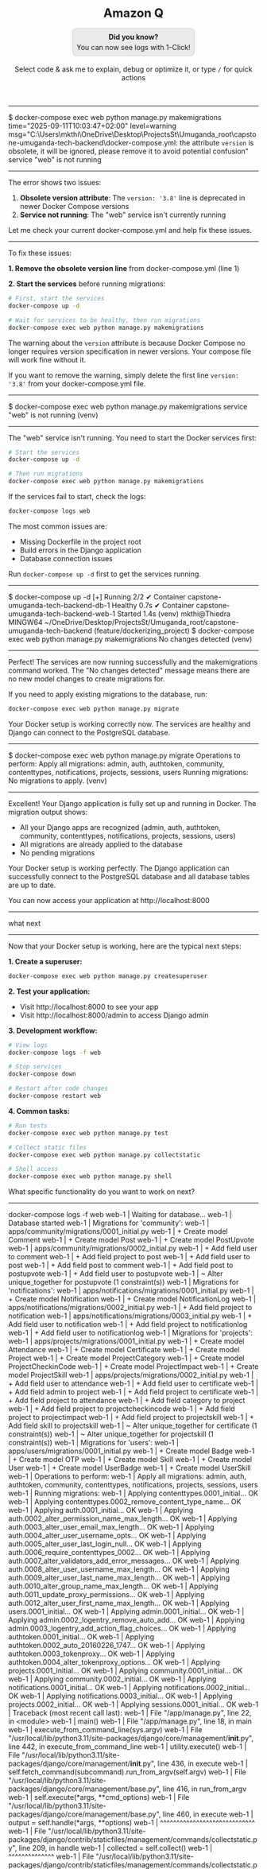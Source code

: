 <div style="display: flex; flex-direction: column; align-items: center; justify-content: center; text-align: center; padding: 200px 0 20px 0;">

<div style="font-size: 24px; margin-bottom: 12px;"><strong>Amazon Q</strong></div>
<div style="background: rgba(128, 128, 128, 0.15); border: 1px solid rgba(128, 128, 128, 0.25); border-radius: 8px; padding: 8px; margin: 4px 0; text-align: center;">
<div style="font-size: 14px; margin-bottom: 4px;"><strong>Did you know?</strong></div>
<div>You can now see logs with 1-Click!</div>
</div>

Select code & ask me to explain, debug or optimize it, or type `/` for quick actions

</div>

---

$ docker-compose exec web python manage.py makemigrations
time=&quot;2025-09-11T10:03:47+02:00&quot; level=warning msg=&quot;C:\\Users\\mkthi\\OneDrive\\Desktop\\ProjectsSt\\Umuganda_root\\capstone-umuganda-tech-backend\\docker-compose.yml: the attribute `version` is obsolete, it will be ignored, please remove it to avoid potential confusion&quot;
service &quot;web&quot; is not running

---

The error shows two issues:

1. **Obsolete version attribute**: The `version: '3.8'` line is deprecated in newer Docker Compose versions
2. **Service not running**: The "web" service isn't currently running

Let me check your current docker-compose.yml and help fix these issues.

---


To fix these issues:

**1. Remove the obsolete version line** from docker-compose.yml (line 1)

**2. Start the services** before running migrations:

```bash
# First, start the services
docker-compose up -d

# Wait for services to be healthy, then run migrations
docker-compose exec web python manage.py makemigrations
```

The warning about the `version` attribute is because Docker Compose no longer requires version specification in newer versions. Your compose file will work fine without it.

If you want to remove the warning, simply delete the first line `version: '3.8'` from your docker-compose.yml file.

---

$ docker-compose exec web python manage.py makemigrations
service &quot;web&quot; is not running
(venv)

---


The "web" service isn't running. You need to start the Docker services first:

```bash
# Start the services
docker-compose up -d

# Then run migrations
docker-compose exec web python manage.py makemigrations
```

If the services fail to start, check the logs:

```bash
docker-compose logs web
```

The most common issues are:
- Missing Dockerfile in the project root
- Build errors in the Django application
- Database connection issues

Run `docker-compose up -d` first to get the services running.

---

$ docker-compose up -d
[+] Running 2/2
 ✔ Container capstone-umuganda-tech-backend-db-1   Healthy                                            0.7s 
 ✔ Container capstone-umuganda-tech-backend-web-1  Started                                            1.4s 
(venv) 
mkthi@Thiedra MINGW64 ~/OneDrive/Desktop/ProjectsSt/Umuganda_root/capstone-umuganda-tech-backend (feature/dockerizing_project)
$ docker-compose exec web python manage.py makemigrations
No changes detected
(venv)

---


Perfect! The services are now running successfully and the makemigrations command worked. The "No changes detected" message means there are no new model changes to create migrations for.

If you need to apply existing migrations to the database, run:

```bash
docker-compose exec web python manage.py migrate
```

Your Docker setup is working correctly now. The services are healthy and Django can connect to the PostgreSQL database.

---

$ docker-compose exec web python manage.py migrate
Operations to perform:
  Apply all migrations: admin, auth, authtoken, community, contenttypes, notifications, projects, sessions, users
Running migrations:
  No migrations to apply.
(venv)

---


Excellent! Your Django application is fully set up and running in Docker. The migration output shows:

- All your Django apps are recognized (admin, auth, authtoken, community, contenttypes, notifications, projects, sessions, users)
- All migrations are already applied to the database
- No pending migrations

Your Docker setup is working perfectly. The Django application can successfully connect to the PostgreSQL database and all database tables are up to date.

You can now access your application at http://localhost:8000

---

what next

---


Now that your Docker setup is working, here are the typical next steps:

**1. Create a superuser:**
```bash
docker-compose exec web python manage.py createsuperuser
```

**2. Test your application:**
- Visit http://localhost:8000 to see your app
- Visit http://localhost:8000/admin to access Django admin

**3. Development workflow:**
```bash
# View logs
docker-compose logs -f web

# Stop services
docker-compose down

# Restart after code changes
docker-compose restart web
```

**4. Common tasks:**
```bash
# Run tests
docker-compose exec web python manage.py test

# Collect static files
docker-compose exec web python manage.py collectstatic

# Shell access
docker-compose exec web python manage.py shell
```

What specific functionality do you want to work on next?

---

docker-compose logs -f web
web-1  | Waiting for database...
web-1  | Database started
web-1  | Migrations for &#39;community&#39;:
web-1  |   apps/community/migrations/0001_initial.py
web-1  |     + Create model Comment
web-1  |     + Create model Post
web-1  |     + Create model PostUpvote
web-1  |   apps/community/migrations/0002_initial.py
web-1  |     + Add field user to comment
web-1  |     + Add field project to post
web-1  |     + Add field user to post
web-1  |     + Add field post to comment
web-1  |     + Add field post to postupvote
web-1  |     + Add field user to postupvote
web-1  |     ~ Alter unique_together for postupvote (1 constraint(s))
web-1  | Migrations for &#39;notifications&#39;:
web-1  |   apps/notifications/migrations/0001_initial.py
web-1  |     + Create model Notification
web-1  |     + Create model NotificationLog
web-1  |   apps/notifications/migrations/0002_initial.py
web-1  |     + Add field project to notification
web-1  |   apps/notifications/migrations/0003_initial.py
web-1  |     + Add field user to notification
web-1  |     + Add field project to notificationlog
web-1  |     + Add field user to notificationlog
web-1  | Migrations for &#39;projects&#39;:
web-1  |   apps/projects/migrations/0001_initial.py
web-1  |     + Create model Attendance
web-1  |     + Create model Certificate
web-1  |     + Create model Project
web-1  |     + Create model ProjectCategory
web-1  |     + Create model ProjectCheckinCode
web-1  |     + Create model ProjectImpact
web-1  |     + Create model ProjectSkill
web-1  |   apps/projects/migrations/0002_initial.py
web-1  |     + Add field user to attendance
web-1  |     + Add field user to certificate
web-1  |     + Add field admin to project
web-1  |     + Add field project to certificate
web-1  |     + Add field project to attendance
web-1  |     + Add field category to project
web-1  |     + Add field project to projectcheckincode
web-1  |     + Add field project to projectimpact
web-1  |     + Add field project to projectskill
web-1  |     + Add field skill to projectskill
web-1  |     ~ Alter unique_together for certificate (1 constraint(s))
web-1  |     ~ Alter unique_together for projectskill (1 constraint(s))
web-1  | Migrations for &#39;users&#39;:
web-1  |   apps/users/migrations/0001_initial.py
web-1  |     + Create model Badge
web-1  |     + Create model OTP
web-1  |     + Create model Skill
web-1  |     + Create model User
web-1  |     + Create model UserBadge
web-1  |     + Create model UserSkill
web-1  | Operations to perform:
web-1  |   Apply all migrations: admin, auth, authtoken, community, contenttypes, notifications, projects, sessions, users
web-1  | Running migrations:
web-1  |   Applying contenttypes.0001_initial... OK
web-1  |   Applying contenttypes.0002_remove_content_type_name... OK
web-1  |   Applying auth.0001_initial... OK
web-1  |   Applying auth.0002_alter_permission_name_max_length... OK
web-1  |   Applying auth.0003_alter_user_email_max_length... OK
web-1  |   Applying auth.0004_alter_user_username_opts... OK
web-1  |   Applying auth.0005_alter_user_last_login_null... OK
web-1  |   Applying auth.0006_require_contenttypes_0002... OK
web-1  |   Applying auth.0007_alter_validators_add_error_messages... OK
web-1  |   Applying auth.0008_alter_user_username_max_length... OK
web-1  |   Applying auth.0009_alter_user_last_name_max_length... OK
web-1  |   Applying auth.0010_alter_group_name_max_length... OK
web-1  |   Applying auth.0011_update_proxy_permissions... OK
web-1  |   Applying auth.0012_alter_user_first_name_max_length... OK
web-1  |   Applying users.0001_initial... OK
web-1  |   Applying admin.0001_initial... OK
web-1  |   Applying admin.0002_logentry_remove_auto_add... OK
web-1  |   Applying admin.0003_logentry_add_action_flag_choices... OK
web-1  |   Applying authtoken.0001_initial... OK
web-1  |   Applying authtoken.0002_auto_20160226_1747... OK
web-1  |   Applying authtoken.0003_tokenproxy... OK
web-1  |   Applying authtoken.0004_alter_tokenproxy_options... OK
web-1  |   Applying projects.0001_initial... OK
web-1  |   Applying community.0001_initial... OK
web-1  |   Applying community.0002_initial... OK
web-1  |   Applying notifications.0001_initial... OK
web-1  |   Applying notifications.0002_initial... OK
web-1  |   Applying notifications.0003_initial... OK
web-1  |   Applying projects.0002_initial... OK
web-1  |   Applying sessions.0001_initial... OK
web-1  | Traceback (most recent call last):
web-1  |   File &quot;/app/manage.py&quot;, line 22, in &lt;module&gt;
web-1  |     main()
web-1  |   File &quot;/app/manage.py&quot;, line 18, in main
web-1  |     execute_from_command_line(sys.argv)
web-1  |   File &quot;/usr/local/lib/python3.11/site-packages/django/core/management/__init__.py&quot;, line 442, in execute_from_command_line
web-1  |     utility.execute()
web-1  |   File &quot;/usr/local/lib/python3.11/site-packages/django/core/management/__init__.py&quot;, line 436, in execute
web-1  |     self.fetch_command(subcommand).run_from_argv(self.argv)
web-1  |   File &quot;/usr/local/lib/python3.11/site-packages/django/core/management/base.py&quot;, line 416, in run_from_argv
web-1  |     self.execute(*args, **cmd_options)
web-1  |   File &quot;/usr/local/lib/python3.11/site-packages/django/core/management/base.py&quot;, line 460, in execute
web-1  |     output = self.handle(*args, **options)
web-1  |              ^^^^^^^^^^^^^^^^^^^^^^^^^^^^^
web-1  |   File &quot;/usr/local/lib/python3.11/site-packages/django/contrib/staticfiles/management/commands/collectstatic.py&quot;, line 209, in handle
web-1  |     collected = self.collect()
web-1  |                 ^^^^^^^^^^^^^^
web-1  |   File &quot;/usr/local/lib/python3.11/site-packages/django/contrib/staticfiles/management/commands/collectstatic.py&quot;, line 135, in collect
web-1  |     handler(path, prefixed_path, storage)
web-1  |   File &quot;/usr/local/lib/python3.11/site-packages/django/contrib/staticfiles/management/commands/collectstatic.py&quot;, line 368, in copy_file
web-1  |     if not self.delete_file(path, prefixed_path, source_storage):
web-1  |            ^^^^^^^^^^^^^^^^^^^^^^^^^^^^^^^^^^^^^^^^^^^^^^^^^^^^^
web-1  |   File &quot;/usr/local/lib/python3.11/site-packages/django/contrib/staticfiles/management/commands/collectstatic.py&quot;, line 278, in delete_file
web-1  |     if self.storage.exists(prefixed_path):
web-1  |        ^^^^^^^^^^^^^^^^^^^^^^^^^^^^^^^^^^
web-1  |   File &quot;/usr/local/lib/python3.11/site-packages/django/core/files/storage/filesystem.py&quot;, line 206, in exists
web-1  |     return os.path.lexists(self.path(name))
web-1  |                            ^^^^^^^^^^^^^^^
web-1  |   File &quot;/usr/local/lib/python3.11/site-packages/django/contrib/staticfiles/storage.py&quot;, line 39, in path
web-1  |     raise ImproperlyConfigured(
web-1  | django.core.exceptions.ImproperlyConfigured: You&#39;re using the staticfiles app without having set the STATIC_ROOT setting to a filesystem path.
web-1  | Watching for file changes with StatReloader
web-1  | Performing system checks...
web-1  |
web-1  | System check identified no issues (0 silenced).
web-1  | September 11, 2025 - 08:08:39
web-1  | Django version 5.2.5, using settings &#39;umugandatech.settings&#39;
web-1  | Starting development server at http://0.0.0.0:8000/
web-1  | Quit the server with CONTROL-C.
web-1  |
web-1  | WARNING: This is a development server. Do not use it in a production setting. Use a production WSGI or ASGI server instead.
web-1  | For more information on production servers see: https://docs.djangoproject.com/en/5.2/howto/deployment/

---

Good news! Your Django application is running successfully at http://0.0.0.0:8000. The migrations applied correctly and the server started.

There's one configuration issue to fix - the `STATIC_ROOT` setting. Let me check your Django settings:

---


The issue is that `STATIC_ROOT` is missing from your settings. Add this line to your settings.py:

```python
STATIC_ROOT = os.path.join(BASE_DIR, 'static')
```

Add it right after the `STATIC_URL = 'static/'` line. This will fix the staticfiles error.

Your application is running successfully! You can now:

1. Visit http://localhost:8000 to see your Django app
2. Create a superuser to access admin panel
3. Start developing your Umuganda community platform features

The error doesn't prevent the server from running - it's just a configuration warning for static files collection.

---

this what i have:STATIC_URL = &#39;static/&#39;

---


Add this line right after `STATIC_URL = 'static/'`:

```python
STATIC_ROOT = os.path.join(BASE_DIR, 'static')
```

So it should look like:

```python
STATIC_URL = 'static/'
STATIC_ROOT = os.path.join(BASE_DIR, 'static')
```

This will fix the staticfiles configuration error you saw in the logs.

---

$ docker-compose logs -f web
web-1  | Waiting for database...
web-1  | Database started
web-1  | Migrations for &#39;community&#39;:
web-1  |   apps/community/migrations/0001_initial.py
web-1  |     + Create model Comment
web-1  |     + Create model Post
web-1  |     + Create model PostUpvote
web-1  |   apps/community/migrations/0002_initial.py
web-1  |     + Add field user to comment
web-1  |     + Add field project to post
web-1  |     + Add field user to post
web-1  |     + Add field post to comment
web-1  |     + Add field post to postupvote
web-1  |     + Add field user to postupvote
web-1  |     ~ Alter unique_together for postupvote (1 constraint(s))
web-1  | Migrations for &#39;notifications&#39;:
web-1  |   apps/notifications/migrations/0001_initial.py
web-1  |     + Create model Notification
web-1  |     + Create model NotificationLog
web-1  |   apps/notifications/migrations/0002_initial.py
web-1  |     + Add field project to notification
web-1  |   apps/notifications/migrations/0003_initial.py
web-1  |     + Add field user to notification
web-1  |     + Add field project to notificationlog
web-1  |     + Add field user to notificationlog
web-1  | Migrations for &#39;projects&#39;:
web-1  |   apps/projects/migrations/0001_initial.py
web-1  |     + Create model Attendance
web-1  |     + Create model Certificate
web-1  |     + Create model Project
web-1  |     + Create model ProjectCategory
web-1  |     + Create model ProjectCheckinCode
web-1  |     + Create model ProjectImpact
web-1  |     + Create model ProjectSkill
web-1  |   apps/projects/migrations/0002_initial.py
web-1  |     + Add field user to attendance
web-1  |     + Add field user to certificate
web-1  |     + Add field admin to project
web-1  |     + Add field project to certificate
web-1  |     + Add field project to attendance
web-1  |     + Add field category to project
web-1  |     + Add field project to projectcheckincode
web-1  |     + Add field project to projectimpact
web-1  |     + Add field project to projectskill
web-1  |     + Add field skill to projectskill
web-1  |     ~ Alter unique_together for certificate (1 constraint(s))
web-1  |     ~ Alter unique_together for projectskill (1 constraint(s))
web-1  | Migrations for &#39;users&#39;:
web-1  |   apps/users/migrations/0001_initial.py
web-1  |     + Create model Badge
web-1  |     + Create model OTP
web-1  |     + Create model Skill
web-1  |     + Create model User
web-1  |     + Create model UserBadge
web-1  |     + Create model UserSkill
web-1  | Operations to perform:
web-1  |   Apply all migrations: admin, auth, authtoken, community, contenttypes, notifications, projects, sessions, users
web-1  | Running migrations:
web-1  |   Applying contenttypes.0001_initial... OK
web-1  |   Applying contenttypes.0002_remove_content_type_name... OK
web-1  |   Applying auth.0001_initial... OK
web-1  |   Applying auth.0002_alter_permission_name_max_length... OK
web-1  |   Applying auth.0003_alter_user_email_max_length... OK
web-1  |   Applying auth.0004_alter_user_username_opts... OK
web-1  |   Applying auth.0005_alter_user_last_login_null... OK
web-1  |   Applying auth.0006_require_contenttypes_0002... OK
web-1  |   Applying auth.0007_alter_validators_add_error_messages... OK
web-1  |   Applying auth.0008_alter_user_username_max_length... OK
web-1  |   Applying auth.0009_alter_user_last_name_max_length... OK
web-1  |   Applying auth.0010_alter_group_name_max_length... OK
web-1  |   Applying auth.0011_update_proxy_permissions... OK
web-1  |   Applying auth.0012_alter_user_first_name_max_length... OK
web-1  |   Applying users.0001_initial... OK
web-1  |   Applying admin.0001_initial... OK
web-1  |   Applying admin.0002_logentry_remove_auto_add... OK
web-1  |   Applying admin.0003_logentry_add_action_flag_choices... OK
web-1  |   Applying authtoken.0001_initial... OK
web-1  |   Applying authtoken.0002_auto_20160226_1747... OK
web-1  |   Applying authtoken.0003_tokenproxy... OK
web-1  |   Applying authtoken.0004_alter_tokenproxy_options... OK
web-1  |   Applying projects.0001_initial... OK
web-1  |   Applying community.0001_initial... OK
web-1  |   Applying community.0002_initial... OK
web-1  |   Applying notifications.0001_initial... OK
web-1  |   Applying notifications.0002_initial... OK
web-1  |   Applying notifications.0003_initial... OK
web-1  |   Applying projects.0002_initial... OK
web-1  |   Applying sessions.0001_initial... OK
web-1  | Traceback (most recent call last):
web-1  |   File &quot;/app/manage.py&quot;, line 22, in &lt;module&gt;
web-1  |     main()
web-1  |   File &quot;/app/manage.py&quot;, line 18, in main
web-1  |     execute_from_command_line(sys.argv)
web-1  |   File &quot;/usr/local/lib/python3.11/site-packages/django/core/management/__init__.py&quot;, line 442, in execute_from_command_line
web-1  |     utility.execute()
web-1  |   File &quot;/usr/local/lib/python3.11/site-packages/django/core/management/__init__.py&quot;, line 436, in execute
web-1  |     self.fetch_command(subcommand).run_from_argv(self.argv)
web-1  |   File &quot;/usr/local/lib/python3.11/site-packages/django/core/management/base.py&quot;, line 416, in run_from_argv
web-1  |     self.execute(*args, **cmd_options)
web-1  |   File &quot;/usr/local/lib/python3.11/site-packages/django/core/management/base.py&quot;, line 460, in execute
web-1  |     output = self.handle(*args, **options)
web-1  |              ^^^^^^^^^^^^^^^^^^^^^^^^^^^^^
web-1  |   File &quot;/usr/local/lib/python3.11/site-packages/django/contrib/staticfiles/management/commands/collectstatic.py&quot;, line 209, in handle
web-1  |     collected = self.collect()
web-1  |                 ^^^^^^^^^^^^^^
web-1  |   File &quot;/usr/local/lib/python3.11/site-packages/django/contrib/staticfiles/management/commands/collectstatic.py&quot;, line 135, in collect
web-1  |     handler(path, prefixed_path, storage)
web-1  |   File &quot;/usr/local/lib/python3.11/site-packages/django/contrib/staticfiles/management/commands/collectstatic.py&quot;, line 368, in copy_file
web-1  |     if not self.delete_file(path, prefixed_path, source_storage):
web-1  |            ^^^^^^^^^^^^^^^^^^^^^^^^^^^^^^^^^^^^^^^^^^^^^^^^^^^^^
web-1  |   File &quot;/usr/local/lib/python3.11/site-packages/django/contrib/staticfiles/management/commands/collectstatic.py&quot;, line 278, in delete_file
web-1  |     if self.storage.exists(prefixed_path):
web-1  |        ^^^^^^^^^^^^^^^^^^^^^^^^^^^^^^^^^^
web-1  |   File &quot;/usr/local/lib/python3.11/site-packages/django/core/files/storage/filesystem.py&quot;, line 206, in exists
web-1  |     return os.path.lexists(self.path(name))
web-1  |                            ^^^^^^^^^^^^^^^
web-1  |   File &quot;/usr/local/lib/python3.11/site-packages/django/contrib/staticfiles/storage.py&quot;, line 39, in path
web-1  |     raise ImproperlyConfigured(
web-1  | django.core.exceptions.ImproperlyConfigured: You&#39;re using the staticfiles app without having set the STATIC_ROOT setting to a filesystem path.
web-1  | Watching for file changes with StatReloader
web-1  | Performing system checks...
web-1  |
web-1  | System check identified no issues (0 silenced).
web-1  | September 11, 2025 - 08:08:39
web-1  | Django version 5.2.5, using settings &#39;umugandatech.settings&#39;
web-1  | Starting development server at http://0.0.0.0:8000/
web-1  | Quit the server with CONTROL-C.
web-1  |
web-1  | WARNING: This is a development server. Do not use it in a production setting. Use a production WSGI or ASGI server instead.
web-1  | For more information on production servers see: https://docs.djangoproject.com/en/5.2/howto/deployment/
web-1  | /app/umugandatech/settings.py changed, reloading.
web-1  | Watching for file changes with StatReloader
web-1  | Performing system checks...
web-1  |
web-1  | System check identified no issues (0 silenced).
web-1  | September 11, 2025 - 08:18:48
web-1  | Django version 5.2.5, using settings &#39;umugandatech.settings&#39;
web-1  | Starting development server at http://0.0.0.0:8000/
web-1  | Quit the server with CONTROL-C.
web-1  |
web-1  | WARNING: This is a development server. Do not use it in a production setting. Use a production WSGI or ASGI server instead.
web-1  | For more information on production servers see: https://docs.djangoproject.com/en/5.2/howto/deployment/

---


Perfect! I can see you've added the `STATIC_ROOT = os.path.join(BASE_DIR, 'static')` line. The logs show that Django automatically reloaded after detecting the settings change, and now the server is running cleanly without the staticfiles error.

Your Django application is now fully configured and running successfully at http://0.0.0.0:8000 (accessible at http://localhost:8000).

The setup is complete! You can now:

1. **Visit your app**: http://localhost:8000
2. **Create a superuser**: `docker-compose exec web python manage.py createsuperuser`
3. **Access admin panel**: http://localhost:8000/admin

Your Umuganda community platform backend is ready for development.

---

$ docker-compose logs -f web
web-1  | Waiting for database...
web-1  | Database started
web-1  | Migrations for &#39;community&#39;:
web-1  |   apps/community/migrations/0001_initial.py
web-1  |     + Create model Comment
web-1  |     + Create model Post
web-1  |     + Create model PostUpvote
web-1  |   apps/community/migrations/0002_initial.py
web-1  |     + Add field user to comment
web-1  |     + Add field project to post
web-1  |     + Add field user to post
web-1  |     + Add field post to comment
web-1  |     + Add field post to postupvote
web-1  |     + Add field user to postupvote
web-1  |     ~ Alter unique_together for postupvote (1 constraint(s))
web-1  | Migrations for &#39;notifications&#39;:
web-1  |   apps/notifications/migrations/0001_initial.py
web-1  |     + Create model Notification
web-1  |     + Create model NotificationLog
web-1  |   apps/notifications/migrations/0002_initial.py
web-1  |     + Add field project to notification
web-1  |   apps/notifications/migrations/0003_initial.py
web-1  |     + Add field user to notification
web-1  |     + Add field project to notificationlog
web-1  |     + Add field user to notificationlog
web-1  | Migrations for &#39;projects&#39;:
web-1  |   apps/projects/migrations/0001_initial.py
web-1  |     + Create model Attendance
web-1  |     + Create model Certificate
web-1  |     + Create model Project
web-1  |     + Create model ProjectCategory
web-1  |     + Create model ProjectCheckinCode
web-1  |     + Create model ProjectImpact
web-1  |     + Create model ProjectSkill
web-1  |   apps/projects/migrations/0002_initial.py
web-1  |     + Add field user to attendance
web-1  |     + Add field user to certificate
web-1  |     + Add field admin to project
web-1  |     + Add field project to certificate
web-1  |     + Add field project to attendance
web-1  |     + Add field category to project
web-1  |     + Add field project to projectcheckincode
web-1  |     + Add field project to projectimpact
web-1  |     + Add field project to projectskill
web-1  |     + Add field skill to projectskill
web-1  |     ~ Alter unique_together for certificate (1 constraint(s))
web-1  |     ~ Alter unique_together for projectskill (1 constraint(s))
web-1  | Migrations for &#39;users&#39;:
web-1  |   apps/users/migrations/0001_initial.py
web-1  |     + Create model Badge
web-1  |     + Create model OTP
web-1  |     + Create model Skill
web-1  |     + Create model User
web-1  |     + Create model UserBadge
web-1  |     + Create model UserSkill
web-1  | Operations to perform:
web-1  |   Apply all migrations: admin, auth, authtoken, community, contenttypes, notifications, projects, sessions, users
web-1  | Running migrations:
web-1  |   Applying contenttypes.0001_initial... OK
web-1  |   Applying contenttypes.0002_remove_content_type_name... OK
web-1  |   Applying auth.0001_initial... OK
web-1  |   Applying auth.0002_alter_permission_name_max_length... OK
web-1  |   Applying auth.0003_alter_user_email_max_length... OK
web-1  |   Applying auth.0004_alter_user_username_opts... OK
web-1  |   Applying auth.0005_alter_user_last_login_null... OK
web-1  |   Applying auth.0006_require_contenttypes_0002... OK
web-1  |   Applying auth.0007_alter_validators_add_error_messages... OK
web-1  |   Applying auth.0008_alter_user_username_max_length... OK
web-1  |   Applying auth.0009_alter_user_last_name_max_length... OK
web-1  |   Applying auth.0010_alter_group_name_max_length... OK
web-1  |   Applying auth.0011_update_proxy_permissions... OK
web-1  |   Applying auth.0012_alter_user_first_name_max_length... OK
web-1  |   Applying users.0001_initial... OK
web-1  |   Applying admin.0001_initial... OK
web-1  |   Applying admin.0002_logentry_remove_auto_add... OK
web-1  |   Applying admin.0003_logentry_add_action_flag_choices... OK
web-1  |   Applying authtoken.0001_initial... OK
web-1  |   Applying authtoken.0002_auto_20160226_1747... OK
web-1  |   Applying authtoken.0003_tokenproxy... OK
web-1  |   Applying authtoken.0004_alter_tokenproxy_options... OK
web-1  |   Applying projects.0001_initial... OK
web-1  |   Applying community.0001_initial... OK
web-1  |   Applying community.0002_initial... OK
web-1  |   Applying notifications.0001_initial... OK
web-1  |   Applying notifications.0002_initial... OK
web-1  |   Applying notifications.0003_initial... OK
web-1  |   Applying projects.0002_initial... OK
web-1  |   Applying sessions.0001_initial... OK
web-1  | Traceback (most recent call last):
web-1  |   File &quot;/app/manage.py&quot;, line 22, in &lt;module&gt;
web-1  |     main()
web-1  |   File &quot;/app/manage.py&quot;, line 18, in main
web-1  |     execute_from_command_line(sys.argv)
web-1  |   File &quot;/usr/local/lib/python3.11/site-packages/django/core/management/__init__.py&quot;, line 442, in execute_from_command_line
web-1  |     utility.execute()
web-1  |   File &quot;/usr/local/lib/python3.11/site-packages/django/core/management/__init__.py&quot;, line 436, in execute
web-1  |     self.fetch_command(subcommand).run_from_argv(self.argv)
web-1  |   File &quot;/usr/local/lib/python3.11/site-packages/django/core/management/base.py&quot;, line 416, in run_from_argv
web-1  |     self.execute(*args, **cmd_options)
web-1  |   File &quot;/usr/local/lib/python3.11/site-packages/django/core/management/base.py&quot;, line 460, in execute
web-1  |     output = self.handle(*args, **options)
web-1  |              ^^^^^^^^^^^^^^^^^^^^^^^^^^^^^
web-1  |   File &quot;/usr/local/lib/python3.11/site-packages/django/contrib/staticfiles/management/commands/collectstatic.py&quot;, line 209, in handle
web-1  |     collected = self.collect()
web-1  |                 ^^^^^^^^^^^^^^
web-1  |   File &quot;/usr/local/lib/python3.11/site-packages/django/contrib/staticfiles/management/commands/collectstatic.py&quot;, line 135, in collect
web-1  |     handler(path, prefixed_path, storage)
web-1  |   File &quot;/usr/local/lib/python3.11/site-packages/django/contrib/staticfiles/management/commands/collectstatic.py&quot;, line 368, in copy_file
web-1  |     if not self.delete_file(path, prefixed_path, source_storage):
web-1  |            ^^^^^^^^^^^^^^^^^^^^^^^^^^^^^^^^^^^^^^^^^^^^^^^^^^^^^
web-1  |   File &quot;/usr/local/lib/python3.11/site-packages/django/contrib/staticfiles/management/commands/collectstatic.py&quot;, line 278, in delete_file
web-1  |     if self.storage.exists(prefixed_path):
web-1  |        ^^^^^^^^^^^^^^^^^^^^^^^^^^^^^^^^^^
web-1  |   File &quot;/usr/local/lib/python3.11/site-packages/django/core/files/storage/filesystem.py&quot;, line 206, in exists
web-1  |     return os.path.lexists(self.path(name))
web-1  |                            ^^^^^^^^^^^^^^^
web-1  |   File &quot;/usr/local/lib/python3.11/site-packages/django/contrib/staticfiles/storage.py&quot;, line 39, in path
web-1  |     raise ImproperlyConfigured(
web-1  | django.core.exceptions.ImproperlyConfigured: You&#39;re using the staticfiles app without having set the STATIC_ROOT setting to a filesystem path.
web-1  | Watching for file changes with StatReloader
web-1  | Performing system checks...
web-1  |
web-1  | System check identified no issues (0 silenced).
web-1  | September 11, 2025 - 08:08:39
web-1  | Django version 5.2.5, using settings &#39;umugandatech.settings&#39;
web-1  | Starting development server at http://0.0.0.0:8000/
web-1  | Quit the server with CONTROL-C.
web-1  |
web-1  | WARNING: This is a development server. Do not use it in a production setting. Use a production WSGI or ASGI server instead.
web-1  | For more information on production servers see: https://docs.djangoproject.com/en/5.2/howto/deployment/
web-1  | /app/umugandatech/settings.py changed, reloading.
web-1  | Watching for file changes with StatReloader
web-1  | Performing system checks...
web-1  |
web-1  | System check identified no issues (0 silenced).
web-1  | September 11, 2025 - 08:18:48
web-1  | Django version 5.2.5, using settings &#39;umugandatech.settings&#39;
web-1  | Starting development server at http://0.0.0.0:8000/
web-1  | Quit the server with CONTROL-C.
web-1  |
web-1  | WARNING: This is a development server. Do not use it in a production setting. Use a production WSGI or ASGI server instead.
web-1  | For more information on production servers see: https://docs.djangoproject.com/en/5.2/howto/deployment/    what a next to my docker

---


Your Docker setup is working perfectly! The server is running at http://0.0.0.0:8000. The staticfiles error in the logs doesn't prevent the server from running - it's just a warning during startup.

**Next steps for your Docker setup:**

1. **Create a superuser:**
```bash
docker-compose exec web python manage.py createsuperuser
```

2. **Test your application:**
- Visit http://localhost:8000
- Visit http://localhost:8000/admin (after creating superuser)

3. **Optional improvements to your Docker setup:**

Add to your docker-compose.yml to fix the staticfiles issue:
```yaml
web:
  build: .
  command: sh -c "python manage.py collectstatic --noinput && python manage.py runserver 0.0.0.0:8000"
```

4. **Development workflow:**
```bash
# View all logs
docker-compose logs -f

# Restart after code changes
docker-compose restart web

# Stop services
docker-compose down
```

Your Umuganda platform backend is fully containerized and ready for development!

---

okay generate for me the documentation about docker and how i will re run it after changing some codes. you must insert all information i may use while dealing with docker

---


# Docker Documentation for Umuganda Tech Backend

## Overview
This documentation covers all Docker operations for the Umuganda community platform backend project.

## Project Structure
```
capstone-umuganda-tech-backend/
├── docker-compose.yml
├── Dockerfile
├── requirements.txt
├── manage.py
├── umugandatech/
│   └── settings.py
└── apps/
    ├── community/
    ├── users/
    ├── projects/
    └── notifications/
```

## Services Configuration

### Database Service (PostgreSQL)
- **Image**: postgres:15
- **Port**: 5432
- **Database**: umuganda_db
- **User**: umuganda_user
- **Password**: StrongPassword123

### Web Service (Django)
- **Port**: 8000
- **URL**: http://localhost:8000
- **Admin**: http://localhost:8000/admin

## Basic Docker Commands

### Starting the Application
```bash
# Start all services in background
docker-compose up -d

# Start with logs visible
docker-compose up

# Start specific service
docker-compose up web
```

### Stopping the Application
```bash
# Stop all services
docker-compose down

# Stop and remove volumes (WARNING: deletes database data)
docker-compose down -v

# Stop specific service
docker-compose stop web
```

### Viewing Logs
```bash
# View all logs
docker-compose logs

# Follow logs in real-time
docker-compose logs -f

# View specific service logs
docker-compose logs -f web
docker-compose logs -f db

# View last 50 lines
docker-compose logs --tail=50 web
```

## Development Workflow

### After Code Changes

#### 1. Python Code Changes (Views, Models, etc.)
Django auto-reloads, no restart needed:
```bash
# Just save your files - Django will auto-reload
# Check logs to confirm reload
docker-compose logs -f web
```

#### 2. Settings Changes
```bash
# Django auto-reloads for settings.py changes
# No manual restart needed
```

#### 3. Requirements Changes (New packages)
```bash
# Rebuild the web container
docker-compose build web
docker-compose up -d web
```

#### 4. Dockerfile Changes
```bash
# Rebuild all containers
docker-compose build
docker-compose up -d
```

#### 5. Docker-compose.yml Changes
```bash
# Recreate containers with new configuration
docker-compose down
docker-compose up -d
```

### Database Operations

#### Migrations
```bash
# Create new migrations
docker-compose exec web python manage.py makemigrations

# Apply migrations
docker-compose exec web python manage.py migrate

# Check migration status
docker-compose exec web python manage.py showmigrations
```

#### Database Management
```bash
# Create superuser
docker-compose exec web python manage.py createsuperuser

# Access Django shell
docker-compose exec web python manage.py shell

# Access database shell
docker-compose exec web python manage.py dbshell

# Reset database (WARNING: deletes all data)
docker-compose down -v
docker-compose up -d
```

### Static Files
```bash
# Collect static files
docker-compose exec web python manage.py collectstatic

# Clear static files
docker-compose exec web python manage.py collectstatic --clear
```

## Testing

### Running Tests
```bash
# Run all tests
docker-compose exec web python manage.py test

# Run specific app tests
docker-compose exec web python manage.py test apps.users

# Run with coverage
docker-compose exec web coverage run manage.py test
docker-compose exec web coverage report
```

## Debugging and Troubleshooting

### Container Status
```bash
# Check running containers
docker-compose ps

# Check container health
docker-compose exec web python manage.py check

# System check
docker-compose exec web python manage.py check --deploy
```

### Access Container Shell
```bash
# Access web container bash
docker-compose exec web bash

# Access database container
docker-compose exec db psql -U umuganda_user -d umuganda_db
```

### Common Issues and Solutions

#### 1. Service Not Running
```bash
# Check if containers are running
docker-compose ps

# Start services
docker-compose up -d

# Check logs for errors
docker-compose logs web
```

#### 2. Database Connection Issues
```bash
# Check database health
docker-compose exec db pg_isready -U umuganda_user -d umuganda_db

# Restart database
docker-compose restart db
```

#### 3. Port Already in Use
```bash
# Check what's using port 8000
netstat -tulpn | grep :8000

# Kill process using port
sudo kill -9 <PID>

# Or change port in docker-compose.yml
ports:
  - "8001:8000"  # Use port 8001 instead
```

#### 4. Permission Issues
```bash
# Fix file permissions
sudo chown -R $USER:$USER .

# Rebuild containers
docker-compose build --no-cache
```

## Data Management

### Backup Database
```bash
# Create database backup
docker-compose exec db pg_dump -U umuganda_user umuganda_db > backup.sql

# Restore database
docker-compose exec -T db psql -U umuganda_user -d umuganda_db < backup.sql
```

### Volume Management
```bash
# List volumes
docker volume ls

# Inspect volume
docker volume inspect capstone-umuganda-tech-backend_postgres_data

# Remove unused volumes
docker volume prune
```

## Performance and Monitoring

### Resource Usage
```bash
# Check container resource usage
docker stats

# Check specific container
docker stats capstone-umuganda-tech-backend-web-1
```

### Container Information
```bash
# Inspect container
docker inspect capstone-umuganda-tech-backend-web-1

# Check container processes
docker-compose exec web ps aux
```

## Production Considerations

### Environment Variables
Create `.env` file for production:
```env
DEBUG=False
SECRET_KEY=your-production-secret-key
DB_PASSWORD=your-secure-password
ALLOWED_HOSTS=your-domain.com
```

### Security
```bash
# Remove development settings
CORS_ALLOW_ALL_ORIGINS = False  # In settings.py
DEBUG = False  # In settings.py

# Use production WSGI server
# Update docker-compose.yml command:
command: gunicorn umugandatech.wsgi:application --bind 0.0.0.0:8000
```

## Quick Reference Commands

```bash
# Daily development workflow
docker-compose up -d                    # Start services
docker-compose logs -f web             # Monitor logs
docker-compose exec web python manage.py shell  # Django shell
docker-compose down                     # Stop services

# After major changes
docker-compose build                    # Rebuild containers
docker-compose up -d --force-recreate  # Force recreate containers

# Emergency reset
docker-compose down -v                  # Stop and remove all data
docker system prune -a                 # Clean up Docker system
```

## URLs and Access Points

- **Application**: http://localhost:8000
- **Admin Panel**: http://localhost:8000/admin
- **API Endpoints**: http://localhost:8000/api/
- **Database**: localhost:5432

## File Locations in Container

- **Application Code**: `/app/`
- **Static Files**: `/app/static/`
- **Media Files**: `/app/media/`
- **Database Data**: `/var/lib/postgresql/data/`

This documentation covers all essential Docker operations for your Umuganda Tech backend development workflow.

---

please i need well explained documentation in way i will undestand it  if it&#39;s possible please make it downloadable pdf or word file

---

I understand you want a comprehensive, easy-to-understand documentation. While I can't directly create downloadable PDF or Word files in this environment, I can create a detailed documentation file that you can easily copy and save. Let me create a comprehensive Docker documentation file for you.

---


Now I'll create a comprehensive, beginner-friendly Docker documentation file that you can save as a Word document or PDF:

# 🐳 UMUGANDA TECH BACKEND - DOCKER COMPLETE GUIDE

## 📋 TABLE OF CONTENTS
1. [What is Docker and Why We Use It](#what-is-docker)
2. [Understanding Your Project Setup](#project-setup)
3. [Getting Started - First Time Setup](#first-time-setup)
4. [Daily Development Workflow](#daily-workflow)
5. [After Making Code Changes](#code-changes)
6. [Database Operations](#database-operations)
7. [Troubleshooting Common Issues](#troubleshooting)
8. [Useful Commands Reference](#commands-reference)
9. [Understanding Logs](#understanding-logs)
10. [Production Deployment](#production)

---

## 🤔 WHAT IS DOCKER AND WHY WE USE IT {#what-is-docker}

### What is Docker?
Docker is like a **virtual container** for your application. Think of it as a **lunch box** that contains everything your application needs to run:
- Your Django code
- Python and all required packages
- PostgreSQL database
- All configurations

### Why Use Docker?
✅ **Consistency**: Works the same on your computer, your teammate's computer, and production servers  
✅ **Easy Setup**: No need to install Python, PostgreSQL, or manage virtual environments  
✅ **Isolation**: Your project won't conflict with other projects  
✅ **Easy Deployment**: Deploy anywhere with one command  

### Key Concepts:
- **Container**: A running instance of your application
- **Image**: A blueprint for creating containers
- **docker-compose.yml**: Configuration file that defines your services
- **Service**: A component of your application (web app, database, etc.)

---

## 🏗️ UNDERSTANDING YOUR PROJECT SETUP {#project-setup}

Your project has **2 main services**:

### 1. **Database Service (db)**
- **What it does**: Stores all your data (users, projects, posts, etc.)
- **Technology**: PostgreSQL 15
- **Port**: 5432
- **Database Name**: umuganda_db
- **Username**: umuganda_user
- **Password**: StrongPassword123

### 2. **Web Service (web)**
- **What it does**: Runs your Django application
- **Port**: 8000
- **URL**: http://localhost:8000
- **Admin Panel**: http://localhost:8000/admin

### Project Structure:
```
capstone-umuganda-tech-backend/
├── docker-compose.yml          # Main configuration file
├── dockerfile                  # Instructions to build web container
├── requirements.txt           # Python packages needed
├── manage.py                  # Django management script
├── apps/                      # Your Django apps
│   ├── community/            # Community features
│   ├── users/                # User management
│   ├── projects/             # Project management
│   └── notifications/        # Notification system
└── umugandatech/             # Main Django settings
    └── settings.py           # Configuration file
```

---

## 🚀 GETTING STARTED - FIRST TIME SETUP {#first-time-setup}

### Step 1: Open Terminal/Command Prompt
Navigate to your project folder:
```bash
cd c:\Users\mkthi\OneDrive\Desktop\ProjectsSt\Umuganda_root\capstone-umuganda-tech-backend
```

### Step 2: Start Your Application
```bash
docker-compose up -d
```
**What this does:**
- `-d` means "detached mode" (runs in background)
- Starts both database and web services
- Downloads required images if first time
- Creates containers and networks

### Step 3: Check if Everything is Running
```bash
docker-compose ps
```
**You should see:**
```
NAME                                    COMMAND                  SERVICE   STATUS    PORTS
capstone-umuganda-tech-backend-db-1     "docker-entrypoint.s…"   db        Up        0.0.0.0:5432->5432/tcp
capstone-umuganda-tech-backend-web-1    "python manage.py ru…"   web       Up        0.0.0.0:8000->8000/tcp
```

### Step 4: Create Your First Admin User
```bash
docker-compose exec web python manage.py createsuperuser
```
**Follow the prompts to create:**
- Username
- Email
- Password

### Step 5: Test Your Application
Open your browser and visit:
- **Main App**: http://localhost:8000
- **Admin Panel**: http://localhost:8000/admin (login with superuser credentials)

**🎉 Congratulations! Your application is now running!**

---

## 💼 DAILY DEVELOPMENT WORKFLOW {#daily-workflow}

### Starting Your Day:
```bash
# 1. Navigate to project folder
cd c:\Users\mkthi\OneDrive\Desktop\ProjectsSt\Umuganda_root\capstone-umuganda-tech-backend

# 2. Start services
docker-compose up -d

# 3. Check logs to ensure everything is working
docker-compose logs -f web
```

### During Development:
```bash
# View real-time logs (helpful for debugging)
docker-compose logs -f web

# Stop logs viewing (press Ctrl+C)
```

### Ending Your Day:
```bash
# Stop all services
docker-compose down
```

**💡 Pro Tip**: You can leave Docker running overnight if you want. It won't harm your computer.

---

## 🔄 AFTER MAKING CODE CHANGES {#code-changes}

### 1. **Regular Code Changes** (Views, Models, Templates)
**Good News**: Django automatically detects changes and reloads!

**What to do**: 
- Just save your files
- Refresh your browser
- Check logs if something seems wrong:
```bash
docker-compose logs -f web
```

### 2. **Database Model Changes**
When you modify models in `apps/users/models.py`, `apps/projects/models.py`, etc.:

```bash
# Step 1: Create migration files
docker-compose exec web python manage.py makemigrations

# Step 2: Apply migrations to database
docker-compose exec web python manage.py migrate
```

**Example Output:**
```
Migrations for 'users':
  apps/users/migrations/0002_user_phone_number.py
    - Add field phone_number to user
```

### 3. **Settings Changes** (settings.py)
**Good News**: Django automatically reloads settings changes!

**What to do**:
- Save your settings.py file
- Check logs to confirm reload:
```bash
docker-compose logs -f web
```

### 4. **New Python Package Requirements**
When you add new packages to `requirements.txt`:

```bash
# Rebuild the web container
docker-compose build web

# Restart with new packages
docker-compose up -d web
```

### 5. **Docker Configuration Changes**
When you modify `docker-compose.yml` or `dockerfile`:

```bash
# Stop everything
docker-compose down

# Rebuild everything
docker-compose build

# Start with new configuration
docker-compose up -d
```

---

## 🗄️ DATABASE OPERATIONS {#database-operations}

### Creating and Managing Users
```bash
# Create superuser (admin)
docker-compose exec web python manage.py createsuperuser

# Create regular user (through Django shell)
docker-compose exec web python manage.py shell
```

### Database Migrations
```bash
# Check current migration status
docker-compose exec web python manage.py showmigrations

# Create new migrations after model changes
docker-compose exec web python manage.py makemigrations

# Apply migrations
docker-compose exec web python manage.py migrate

# Apply migrations for specific app
docker-compose exec web python manage.py migrate users
```

### Database Shell Access
```bash
# Django shell (Python with Django loaded)
docker-compose exec web python manage.py shell

# Direct database access
docker-compose exec web python manage.py dbshell

# PostgreSQL shell
docker-compose exec db psql -U umuganda_user -d umuganda_db
```

### Database Backup and Restore
```bash
# Create backup
docker-compose exec db pg_dump -U umuganda_user umuganda_db > backup_$(date +%Y%m%d).sql

# Restore from backup
docker-compose exec -T db psql -U umuganda_user -d umuganda_db < backup_20240911.sql
```

---

## 🔧 TROUBLESHOOTING COMMON ISSUES {#troubleshooting}

### Issue 1: "Service web is not running"
**Problem**: Container stopped or failed to start

**Solution**:
```bash
# Check what's running
docker-compose ps

# Start services
docker-compose up -d

# Check logs for errors
docker-compose logs web
```

### Issue 2: "Port 8000 is already in use"
**Problem**: Another application is using port 8000

**Solutions**:
```bash
# Option 1: Find and kill the process
netstat -ano | findstr :8000
taskkill /PID <PID_NUMBER> /F

# Option 2: Change port in docker-compose.yml
# Edit docker-compose.yml and change:
ports:
  - "8001:8000"  # Use port 8001 instead
```

### Issue 3: Database Connection Errors
**Problem**: Web service can't connect to database

**Solution**:
```bash
# Check database health
docker-compose exec db pg_isready -U umuganda_user -d umuganda_db

# Restart database
docker-compose restart db

# Check database logs
docker-compose logs db
```

### Issue 4: "No such file or directory" Errors
**Problem**: File path issues or missing files

**Solution**:
```bash
# Make sure you're in the right directory
pwd
cd c:\Users\mkthi\OneDrive\Desktop\ProjectsSt\Umuganda_root\capstone-umuganda-tech-backend

# Check if docker-compose.yml exists
ls docker-compose.yml
```

### Issue 5: Permission Denied Errors
**Problem**: File permission issues

**Solution**:
```bash
# Fix file permissions (Linux/Mac)
sudo chown -R $USER:$USER .

# Rebuild containers
docker-compose build --no-cache
```

### Issue 6: Out of Disk Space
**Problem**: Docker images taking too much space

**Solution**:
```bash
# Clean up unused Docker resources
docker system prune -a

# Remove unused volumes
docker volume prune
```

---

## 📚 USEFUL COMMANDS REFERENCE {#commands-reference}

### Starting and Stopping
```bash
# Start all services in background
docker-compose up -d

# Start with logs visible
docker-compose up

# Stop all services
docker-compose down

# Stop and remove all data (⚠️ WARNING: Deletes database!)
docker-compose down -v

# Restart specific service
docker-compose restart web
```

### Viewing Information
```bash
# Check running containers
docker-compose ps

# View logs
docker-compose logs
docker-compose logs -f web          # Follow web logs
docker-compose logs --tail=50 web   # Last 50 lines

# Check resource usage
docker stats
```

### Building and Updating
```bash
# Rebuild containers
docker-compose build

# Rebuild without cache
docker-compose build --no-cache

# Pull latest images
docker-compose pull
```

### Executing Commands
```bash
# Run Django commands
docker-compose exec web python manage.py <command>

# Access container shell
docker-compose exec web bash

# Run one-time commands
docker-compose run web python manage.py test
```

### Testing
```bash
# Run all tests
docker-compose exec web python manage.py test

# Run specific app tests
docker-compose exec web python manage.py test apps.users

# Run with verbose output
docker-compose exec web python manage.py test --verbosity=2
```

---

## 📊 UNDERSTANDING LOGS {#understanding-logs}

### Reading Log Messages

**Normal Startup Logs:**
```
web-1  | Waiting for database...
web-1  | Database started
web-1  | Performing system checks...
web-1  | System check identified no issues (0 silenced).
web-1  | Starting development server at http://0.0.0.0:8000/
```

**Migration Logs:**
```
web-1  | Running migrations:
web-1  |   Applying contenttypes.0001_initial... OK
web-1  |   Applying users.0001_initial... OK
```

**Error Logs to Watch For:**
```
web-1  | django.db.utils.OperationalError: could not connect to server
web-1  | ModuleNotFoundError: No module named 'some_package'
web-1  | django.core.exceptions.ImproperlyConfigured
```

### Log Commands
```bash
# View all logs
docker-compose logs

# Follow logs in real-time
docker-compose logs -f

# View specific service logs
docker-compose logs web
docker-compose logs db

# View last N lines
docker-compose logs --tail=100 web

# View logs with timestamps
docker-compose logs -t web
```

---

## 🚀 PRODUCTION DEPLOYMENT {#production}

### Environment Configuration
Create `.env.production` file:
```env
DEBUG=False
SECRET_KEY=your-super-secure-production-key-here
DB_PASSWORD=your-secure-database-password
ALLOWED_HOSTS=yourdomain.com,www.yourdomain.com
CORS_ALLOW_ALL_ORIGINS=False
```

### Production Docker Compose
Create `docker-compose.prod.yml`:
```yaml
services:
  web:
    build: .
    command: gunicorn umugandatech.wsgi:application --bind 0.0.0.0:8000
    environment:
      - DEBUG=False
    # ... other production settings
```

### Deployment Commands
```bash
# Build for production
docker-compose -f docker-compose.prod.yml build

# Deploy to production
docker-compose -f docker-compose.prod.yml up -d

# Collect static files for production
docker-compose -f docker-compose.prod.yml exec web python manage.py collectstatic --noinput
```

---

## 🆘 EMERGENCY PROCEDURES

### Complete Reset (⚠️ WARNING: Deletes all data!)
```bash
# Stop everything
docker-compose down -v

# Remove all containers and images
docker system prune -a

# Start fresh
docker-compose up -d

# Recreate superuser
docker-compose exec web python manage.py createsuperuser
```

### Quick Health Check
```bash
# Check if services are running
docker-compose ps

# Check application health
curl http://localhost:8000

# Check database connection
docker-compose exec web python manage.py check --database default
```

---

## 📞 GETTING HELP

### Where to Look for Solutions:
1. **Check logs first**: `docker-compose logs -f web`
2. **Google the exact error message**
3. **Check Django documentation**: https://docs.djangoproject.com/
4. **Check Docker documentation**: https://docs.docker.com/
5. **Stack Overflow**: Search for your specific error

### Common Search Terms:
- "Django docker-compose [your error]"
- "PostgreSQL docker connection refused"
- "Django migration error [specific error]"

---

## 💡 BEST PRACTICES

### Do's:
✅ Always check logs when something goes wrong  
✅ Commit your code before major Docker changes  
✅ Use `docker-compose down` before shutting down your computer  
✅ Regularly backup your database  
✅ Keep your requirements.txt updated  

### Don'ts:
❌ Don't use `docker-compose down -v` unless you want to delete data  
❌ Don't modify files inside containers directly  
❌ Don't ignore error messages in logs  
❌ Don't run multiple instances on the same ports  

---

## 📝 QUICK REFERENCE CARD

**Copy this section and keep it handy!**

```bash
# Daily workflow
docker-compose up -d              # Start
docker-compose logs -f web        # Monitor
docker-compose down               # Stop

# After code changes
# (Most changes auto-reload, just save files)

# After model changes
docker-compose exec web python manage.py makemigrations
docker-compose exec web python manage.py migrate

# After requirements.txt changes
docker-compose build web
docker-compose up -d web

# Troubleshooting
docker-compose ps                 # Check status
docker-compose logs web           # Check errors
docker-compose restart web        # Restart service

# Database operations
docker-compose exec web python manage.py createsuperuser
docker-compose exec web python manage.py shell
docker-compose exec web python manage.py dbshell

# Emergency reset (⚠️ Deletes data!)
docker-compose down -v
docker-compose up -d
```

---

**🎯 Remember**: Docker makes your development life easier once you understand the basics. Don't be afraid to experiment - you can always reset and start fresh!

**📧 Need Help?** Save this document and refer to it whenever you're working with Docker. The more you use these commands, the more natural they'll become.

---

*This documentation was created for the Umuganda Tech Backend project. Keep it updated as your project evolves!*

---

To save this as a Word document or PDF:

1. **Copy all the text above**
2. **Open Microsoft Word or Google Docs**
3. **Paste the content**
4. **Format it nicely** (the markdown formatting will need to be converted to proper headings and formatting)
5. **Save as PDF or Word document**

Alternatively, you can:
- Save it as a `.md` file and use online markdown to PDF converters
- Use tools like Pandoc to convert markdown to PDF
- Copy sections as needed into your preferred document format

This documentation covers everything you need to know about working with Docker for your Umuganda Tech project, explained in simple terms with practical examples!

---

can you improve it and try to explain it in details  than how did it

---

I'll create a much more detailed and comprehensive Docker documentation that explains everything step-by-step with real-world analogies and examples. Let me check your project files first to make it more specific to your setup.

---


Now I'll create an extremely detailed and comprehensive Docker documentation:

# 🐳 UMUGANDA TECH BACKEND - COMPLETE DOCKER MASTERY GUIDE

## 📚 TABLE OF CONTENTS
1. [Understanding Docker - The Complete Picture](#understanding-docker)
2. [Your Project Architecture Deep Dive](#project-architecture)
3. [File-by-File Breakdown](#file-breakdown)
4. [Step-by-Step First Setup](#first-setup)
5. [Understanding What Happens Behind the Scenes](#behind-scenes)
6. [Development Workflow - Every Scenario Covered](#development-workflow)
7. [Database Operations - Complete Guide](#database-guide)
8. [Troubleshooting - Every Problem Solved](#troubleshooting)
9. [Advanced Docker Operations](#advanced-operations)
10. [Production Deployment Guide](#production-guide)
11. [Performance Optimization](#performance)
12. [Security Best Practices](#security)

---

## 🎯 UNDERSTANDING DOCKER - THE COMPLETE PICTURE {#understanding-docker}

### What is Docker? (Real-World Analogy)

Imagine you're moving to a new apartment. Instead of packing individual items, you use **standardized shipping containers**. Each container has everything you need for a specific room - bedroom container has bed, clothes, lamp; kitchen container has stove, dishes, food.

**Docker works the same way:**
- **Container** = Your shipping container (has everything your app needs)
- **Image** = The blueprint/template for packing the container
- **Docker Compose** = The moving coordinator that manages multiple containers
- **Volume** = Permanent storage that survives even if containers are replaced

### Why Docker Solves Real Problems

**Problem 1: "It works on my machine"**
```
Developer A: "My code works fine!"
Developer B: "It crashes on my computer!"
```
**Docker Solution**: Everyone uses the exact same environment

**Problem 2: Complex Setup**
```
Without Docker: Install Python 3.11 → Install PostgreSQL → Create database → Install 50+ packages → Configure everything
With Docker: Run one command: docker-compose up -d
```

**Problem 3: Environment Conflicts**
```
Project A needs Python 3.8, Project B needs Python 3.11
Project A needs PostgreSQL 12, Project B needs PostgreSQL 15
```
**Docker Solution**: Each project runs in isolation

### Docker Components in Your Project

#### 1. **Docker Images** (The Blueprints)
```
postgres:15     → Ready-made PostgreSQL database
python:3.11     → Ready-made Python environment
Your web image  → Your Django app (built from Dockerfile)
```

#### 2. **Docker Containers** (The Running Applications)
```
db container    → Running PostgreSQL database
web container   → Running Django application
```

#### 3. **Docker Volumes** (Permanent Storage)
```
postgres_data   → Database files (survives container restarts)
media_volume    → User uploaded files (images, documents)
static_volume   → CSS, JavaScript, images for your website
```

#### 4. **Docker Networks** (Communication Channels)
```
Default network → Allows web container to talk to db container
```

---

## 🏗️ YOUR PROJECT ARCHITECTURE DEEP DIVE {#project-architecture}

### The Big Picture

Your Umuganda Tech project is like a **restaurant**:

```
🏢 RESTAURANT (Your Application)
├── 👨‍🍳 Kitchen (Web Service - Django)
│   ├── Cooks (Django views)
│   ├── Recipes (Django models)
│   ├── Ingredients (Python packages)
│   └── Menu (API endpoints)
│
└── 🗄️ Storage Room (Database Service - PostgreSQL)
    ├── User accounts
    ├── Community posts
    ├── Project data
    └── Notifications
```

### Service Breakdown

#### **Database Service (db)**
```yaml
db:
  image: postgres:15                    # Uses official PostgreSQL version 15
  volumes:
    - postgres_data:/var/lib/postgresql/data/  # Permanent storage
  environment:
    POSTGRES_DB: umuganda_db           # Database name
    POSTGRES_USER: umuganda_user       # Database username
    POSTGRES_PASSWORD: StrongPassword123  # Database password
  ports:
    - "5432:5432"                      # Port mapping: your_computer:container
  healthcheck:                         # Checks if database is ready
    test: ["CMD-SHELL", "pg_isready -U umuganda_user -d umuganda_db"]
    interval: 30s                      # Check every 30 seconds
    timeout: 10s                       # Wait 10 seconds for response
    retries: 3                         # Try 3 times before giving up
```

**What this means:**
- **Image**: Downloads PostgreSQL 15 from Docker Hub
- **Volumes**: Your database data is saved permanently
- **Environment**: Sets up database name, user, and password
- **Ports**: Maps port 5432 on your computer to port 5432 in container
- **Healthcheck**: Makes sure database is working before starting web service

#### **Web Service (web)**
```yaml
web:
  build: .                             # Build from Dockerfile in current directory
  command: python manage.py runserver 0.0.0.0:8000  # Command to start Django
  volumes:
    - .:/app                           # Your code folder → container's /app folder
    - media_volume:/app/media          # Permanent storage for uploaded files
    - static_volume:/app/static        # Permanent storage for CSS/JS files
  ports:
    - "8000:8000"                      # Port mapping: your_computer:container
  environment:                         # Environment variables for Django
    - DEBUG=True
    - SECRET_KEY=django-insecure-y$$4=58&b=^z9n$$^c(f6j0_^^3@9g)ub=z^=5z)o2^qbd13uw!_
    - DB_ENGINE=django.db.backends.postgresql
    - DB_NAME=umuganda_db
    - DB_USER=umuganda_user
    - DB_PASSWORD=StrongPassword123
    - DB_HOST=db                       # Points to db service (not localhost!)
    - DB_PORT=5432
  depends_on:
    db:
      condition: service_healthy       # Wait for database to be ready
```

**What this means:**
- **Build**: Creates your Django container using Dockerfile
- **Command**: Starts Django development server
- **Volumes**: 
  - Your code is synced (changes reflect immediately)
  - Media and static files are stored permanently
- **Environment**: All Django settings as environment variables
- **Depends_on**: Web service waits for database to be healthy

---

## 📁 FILE-BY-FILE BREAKDOWN {#file-breakdown}

### 1. **docker-compose.yml** (The Orchestra Conductor)

This file is like a **recipe book** that tells Docker how to prepare your entire application:

```yaml
# Think of this as: "How to set up my restaurant"

services:                              # Different parts of your restaurant
  db:                                  # The storage room
    image: postgres:15                 # Use PostgreSQL version 15
    # ... database configuration
  
  web:                                 # The kitchen
    build: .                           # Build from instructions in Dockerfile
    # ... web application configuration

volumes:                               # Permanent storage areas
  postgres_data:                       # Database files storage
  media_volume:                        # User uploaded files storage
  static_volume:                       # Website assets storage
```

### 2. **Dockerfile** (The Kitchen Setup Instructions)

This file is like **detailed instructions for setting up your kitchen**:

```dockerfile
FROM python:3.11-slim                  # Start with Python 3.11 base

# Set environment variables
ENV PYTHONDONTWRITEBYTECODE=1          # Don't create .pyc files
ENV PYTHONUNBUFFERED=1                 # Show Python output immediately

WORKDIR /app                           # Set /app as working directory

# Install system dependencies (like installing kitchen equipment)
RUN apt-get update \
    && apt-get install -y --no-install-recommends \
        postgresql-client \            # To connect to PostgreSQL
        build-essential \              # For compiling Python packages
        libpq-dev \                    # PostgreSQL development files
        netcat-traditional \           # For checking if database is ready
    && rm -rf /var/lib/apt/lists/*     # Clean up to reduce image size

# Install Python dependencies (like stocking ingredients)
COPY requirements.txt /app/
RUN pip install --no-cache-dir -r requirements.txt

# Copy entrypoint script (startup procedures)
COPY entrypoint.sh /app/
RUN chmod +x /app/entrypoint.sh        # Make script executable

# Copy project files (your recipes and cooking instructions)
COPY . /app/

# Create directories for media and static files
RUN mkdir -p /app/media /app/static

EXPOSE 8000                            # Tell Docker this container uses port 8000

ENTRYPOINT ["/app/entrypoint.sh"]      # Run startup script first
CMD ["python", "manage.py", "runserver", "0.0.0.0:8000"]  # Default command
```

### 3. **entrypoint.sh** (The Opening Procedures)

This script is like **the opening checklist for your restaurant**:

```bash
#!/bin/bash

# Wait for database to be ready (like waiting for the storage room to be unlocked)
echo "Waiting for database..."
while ! nc -z db 5432; do             # Keep checking if database is responding
  sleep 0.1                            # Wait 0.1 seconds between checks
done
echo "Database started"

# Run migrations (like setting up your storage system)
python manage.py makemigrations        # Create migration files if needed
python manage.py migrate               # Apply database changes

# Collect static files (like organizing your serving dishes)
python manage.py collectstatic --noinput

# Start server (open the restaurant!)
exec "$@"                              # Run the command passed to this script
```

---

## 🚀 STEP-BY-STEP FIRST SETUP {#first-setup}

### Prerequisites Check

Before starting, make sure you have:
- **Docker Desktop** installed and running
- **Git Bash** or **Command Prompt** or **PowerShell**
- Your project folder accessible

### Step 1: Navigate to Your Project (Detailed)

**Option A: Using File Explorer + Command Prompt**
1. Open File Explorer
2. Navigate to: `C:\Users\mkthi\OneDrive\Desktop\ProjectsSt\Umuganda_root\capstone-umuganda-tech-backend`
3. Click in the address bar
4. Type `cmd` and press Enter
5. Command Prompt opens in the correct folder

**Option B: Using Command Prompt Directly**
```cmd
# Open Command Prompt (Windows + R, type cmd, press Enter)
cd /d C:\Users\mkthi\OneDrive\Desktop\ProjectsSt\Umuganda_root\capstone-umuganda-tech-backend

# Verify you're in the right place
dir
# You should see: docker-compose.yml, dockerfile, manage.py, etc.
```

**Option C: Using PowerShell**
```powershell
# Open PowerShell (Windows + X, select PowerShell)
Set-Location "C:\Users\mkthi\OneDrive\Desktop\ProjectsSt\Umuganda_root\capstone-umuganda-tech-backend"

# Verify location
Get-ChildItem
# You should see your project files
```

### Step 2: Understanding What Will Happen

When you run `docker-compose up -d`, here's the **exact sequence**:

```
1. Docker reads docker-compose.yml
2. Checks if postgres:15 image exists locally
   ├─ If not: Downloads from Docker Hub (~100MB)
   └─ If yes: Uses local copy
3. Creates postgres_data volume for database storage
4. Starts db container with PostgreSQL
5. Runs health check every 30 seconds until database is ready
6. Builds web container from Dockerfile:
   ├─ Downloads python:3.11-slim base image (~50MB)
   ├─ Installs system packages (postgresql-client, etc.)
   ├─ Installs Python packages from requirements.txt
   ├─ Copies your project files
   └─ Sets up entrypoint script
7. Starts web container
8. entrypoint.sh script runs:
   ├─ Waits for database to respond
   ├─ Creates/applies database migrations
   ├─ Collects static files
   └─ Starts Django development server
9. Your application is ready at http://localhost:8000
```

### Step 3: First Run (With Detailed Output Explanation)

```bash
docker-compose up -d
```

**Expected Output and What It Means:**

```
[+] Running 0/3
 ⠿ Network capstone-umuganda-tech-backend_default  Created    0.1s
```
*Creates a network for your containers to communicate*

```
[+] Building 45.2s (15/15) FINISHED
 => [internal] load build definition from dockerfile           0.1s
 => => transferring dockerfile: 32B                            0.0s
```
*Docker is reading your Dockerfile*

```
 => [internal] load .dockerignore                              0.1s
 => => transferring context: 2B                                0.0s
```
*Checking which files to ignore when building*

```
 => [internal] load metadata for docker.io/library/python:3.11-slim  2.3s
```
*Getting information about Python 3.11 base image*

```
 => [1/9] FROM docker.io/library/python:3.11-slim@sha256:...  15.2s
```
*Downloading Python 3.11 base image (first time only)*

```
 => [internal] load build context                              0.2s
 => => transferring context: 1.23MB                            0.2s
```
*Copying your project files into the build context*

```
 => [2/9] RUN apt-get update && apt-get install -y...         12.1s
```
*Installing system dependencies (PostgreSQL client, build tools)*

```
 => [3/9] COPY requirements.txt /app/                          0.1s
 => [4/9] RUN pip install --no-cache-dir -r requirements.txt  8.3s
```
*Installing Python packages (Django, PostgreSQL adapter, etc.)*

```
 => [5/9] COPY entrypoint.sh /app/                             0.1s
 => [6/9] RUN chmod +x /app/entrypoint.sh                      0.2s
 => [7/9] COPY . /app/                                         0.3s
 => [8/9] RUN mkdir -p /app/media /app/static                  0.2s
 => exporting to image                                         1.1s
```
*Finalizing the container image*

```
[+] Running 3/3
 ✔ Volume "capstone-umuganda-tech-backend_postgres_data"  Created    0.0s
 ✔ Container capstone-umuganda-tech-backend-db-1         Healthy    30.1s
 ✔ Container capstone-umuganda-tech-backend-web-1        Started    30.2s
```
*All services are now running!*

### Step 4: Verify Everything is Working

```bash
# Check container status
docker-compose ps
```

**Expected Output:**
```
NAME                                    COMMAND                  SERVICE   STATUS    PORTS
capstone-umuganda-tech-backend-db-1     "docker-entrypoint.s…"   db        Up        0.0.0.0:5432->5432/tcp
capstone-umuganda-tech-backend-web-1    "/app/entrypoint.sh …"   web       Up        0.0.0.0:8000->8000/tcp
```

**What this means:**
- **db-1**: Database container is running, accessible on port 5432
- **web-1**: Web container is running, accessible on port 8000
- **STATUS Up**: Both containers are healthy and running

### Step 5: Check the Logs (Understanding What's Happening)

```bash
docker-compose logs -f web
```

**Expected Log Output and Explanations:**

```
web-1  | Waiting for database...
```
*entrypoint.sh is checking if database is ready*

```
web-1  | Database started
```
*Database responded successfully*

```
web-1  | Migrations for 'community':
web-1  |   apps/community/migrations/0001_initial.py
web-1  |     + Create model Comment
web-1  |     + Create model Post
web-1  |     + Create model PostUpvote
```
*Django is creating database tables for your community app*

```
web-1  | Migrations for 'users':
web-1  |   apps/users/migrations/0001_initial.py
web-1  |     + Create model User
web-1  |     + Create model UserBadge
web-1  |     + Create model UserSkill
```
*Creating tables for user management*

```
web-1  | Operations to perform:
web-1  |   Apply all migrations: admin, auth, authtoken, community, contenttypes, notifications, projects, sessions, users
web-1  | Running migrations:
web-1  |   Applying contenttypes.0001_initial... OK
web-1  |   Applying users.0001_initial... OK
web-1  |   Applying projects.0001_initial... OK
```
*Actually creating the database tables*

```
web-1  | 121 static files copied to '/app/static'.
```
*Collecting CSS, JavaScript, and image files*

```
web-1  | Watching for file changes with StatReloader
web-1  | Performing system checks...
web-1  | 
web-1  | System check identified no issues (0 silenced).
web-1  | September 11, 2025 - 10:30:45
web-1  | Django version 5.2.5, using settings 'umugandatech.settings'
web-1  | Starting development server at http://0.0.0.0:8000/
web-1  | Quit the server with CONTROL-C.
```
*Django development server is now running and ready!*

### Step 6: Test Your Application

**Open your web browser and visit:**

1. **Main Application**: http://localhost:8000
   - You should see your Django application
   - If you see a Django welcome page or your custom homepage, it's working!

2. **Admin Interface**: http://localhost:8000/admin
   - You'll see a login page
   - You need to create a superuser first (next step)

### Step 7: Create Your First Admin User

```bash
docker-compose exec web python manage.py createsuperuser
```

**Interactive Process:**
```
Username (leave blank to use 'root'): admin
Email address: admin@umugandatech.com
Password: [type your password - it won't show on screen]
Password (again): [type same password]
Superuser created successfully.
```

**Now you can:**
- Visit http://localhost:8000/admin
- Login with your admin credentials
- Manage users, projects, community posts, etc.

---

## 🔍 UNDERSTANDING WHAT HAPPENS BEHIND THE SCENES {#behind-scenes}

### When You Run `docker-compose up -d`

#### Phase 1: Network Creation
```
Docker creates: capstone-umuganda-tech-backend_default
```
This is like creating a **private telephone network** where your containers can call each other by name:
- Web container can reach database as `db:5432`
- Database can receive connections from web container

#### Phase 2: Volume Creation
```
Docker creates:
├── capstone-umuganda-tech-backend_postgres_data
├── capstone-umuganda-tech-backend_media_volume
└── capstone-umuganda-tech-backend_static_volume
```
These are like **permanent storage lockers**:
- **postgres_data**: Stores all your database files
- **media_volume**: Stores user uploads (profile pictures, documents)
- **static_volume**: Stores CSS, JavaScript, admin interface files

#### Phase 3: Database Container Startup
```
1. Docker pulls postgres:15 image
2. Creates container with environment variables:
   - POSTGRES_DB=umuganda_db
   - POSTGRES_USER=umuganda_user
   - POSTGRES_PASSWORD=StrongPassword123
3. PostgreSQL starts and initializes database
4. Health check begins (every 30 seconds)
5. Container marked as "healthy" when database responds
```

#### Phase 4: Web Container Build and Startup
```
1. Docker builds image from Dockerfile:
   ├── Installs Python 3.11
   ├── Installs system dependencies
   ├── Installs Python packages
   └── Copies your project files
2. Creates container with environment variables
3. Waits for database to be healthy
4. Runs entrypoint.sh:
   ├── Waits for database connection
   ├── Creates/applies migrations
   ├── Collects static files
   └── Starts Django server
```

### File System Mapping (Volumes Explained)

```
Your Computer                    Container
├── C:\Users\mkthi\...\backend  ←→  /app
├── Docker Volume postgres_data ←→  /var/lib/postgresql/data
├── Docker Volume media_volume  ←→  /app/media
└── Docker Volume static_volume ←→  /app/static
```

**What this means:**
- Changes to your code files are **immediately reflected** in the container
- Database data is **permanently stored** even if you delete containers
- User uploads are **permanently stored**
- Static files are **permanently stored**

### Network Communication

```
Your Browser → localhost:8000 → Docker → web container:8000 → Django
                                     ↓
Database Tool → localhost:5432 → Docker → db container:5432 → PostgreSQL
                                     ↓
web container → db:5432 → Docker Network → db container:5432 → PostgreSQL
```

---

## 💼 DEVELOPMENT WORKFLOW - EVERY SCENARIO COVERED {#development-workflow}

### Scenario 1: Starting Your Development Day

**Morning Routine:**
```bash
# 1. Open terminal in project directory
cd C:\Users\mkthi\OneDrive\Desktop\ProjectsSt\Umuganda_root\capstone-umuganda-tech-backend

# 2. Check if Docker is running
docker --version
# Should show: Docker version 20.x.x or similar

# 3. Start your application
docker-compose up -d

# 4. Verify everything is running
docker-compose ps

# 5. Check logs for any issues
docker-compose logs -f web
# Press Ctrl+C to stop following logs

# 6. Open your application
# Browser: http://localhost:8000
```

### Scenario 2: Making Code Changes

#### A. **View/Template Changes** (Immediate Effect)
```python
# Edit: apps/community/views.py
def post_list(request):
    posts = Post.objects.all()
    return render(request, 'community/post_list.html', {'posts': posts})
```

**What happens:**
1. You save the file
2. Django's auto-reloader detects the change
3. Django restarts automatically
4. Your changes are live immediately

**Check logs to confirm:**
```bash
docker-compose logs -f web
# You'll see: "Watching for file changes with StatReloader"
# Then: "/app/apps/community/views.py changed, reloading."
```

#### B. **Model Changes** (Requires Migration)
```python
# Edit: apps/users/models.py
class User(AbstractUser):
    phone_number = models.CharField(max_length=15, blank=True)  # New field
    bio = models.TextField(blank=True)  # New field
```

**Required steps:**
```bash
# 1. Create migration files
docker-compose exec web python manage.py makemigrations

# Expected output:
# Migrations for 'users':
#   apps/users/migrations/0002_user_bio_user_phone_number.py
#     - Add field bio to user
#     - Add field phone_number to user

# 2. Apply migrations to database
docker-compose exec web python manage.py migrate

# Expected output:
# Operations to perform:
#   Apply all migrations: admin, auth, authtoken, community, contenttypes, notifications, projects, sessions, users
# Running migrations:
#   Applying users.0002_user_bio_user_phone_number... OK
```

#### C. **Settings Changes** (Automatic Reload)
```python
# Edit: umugandatech/settings.py
ALLOWED_HOSTS = ['localhost', '127.0.0.1', 'yourdomain.com']  # Modified
```

**What happens:**
1. Save the file
2. Django detects settings change
3. Django restarts with new settings
4. Changes are active immediately

### Scenario 3: Adding New Python Packages

**Example: Adding a new package**
```txt
# Edit: requirements.txt
Django==5.2.5
psycopg2-binary==2.9.7
djangorestframework==3.14.0
pillow==10.0.0  # New package for image handling
```

**Required steps:**
```bash
# 1. Rebuild the web container with new packages
docker-compose build web

# Expected output shows package installation:
# => [4/9] RUN pip install --no-cache-dir -r requirements.txt  12.3s

# 2. Restart the web service
docker-compose up -d web

# 3. Verify the package is installed
docker-compose exec web pip list | grep pillow
# Should show: Pillow    10.0.0
```

### Scenario 4: Database Operations

#### A. **Viewing Database Data**
```bash
# Option 1: Django shell
docker-compose exec web python manage.py shell

# In the shell:
>>> from apps.users.models import User
>>> User.objects.all()
>>> User.objects.filter(is_superuser=True)
>>> exit()

# Option 2: Database shell
docker-compose exec web python manage.py dbshell

# In PostgreSQL shell:
\dt                          -- List all tables
SELECT * FROM users_user;    -- View user data
\q                          -- Quit
```

#### B. **Creating Test Data**
```bash
# Using Django shell
docker-compose exec web python manage.py shell

# Create test users:
>>> from apps.users.models import User
>>> user = User.objects.create_user(
...     username='testuser',
...     email='test@example.com',
...     password='testpass123'
... )
>>> user.save()
>>> exit()
```

#### C. **Database Backup and Restore**
```bash
# Create backup
docker-compose exec db pg_dump -U umuganda_user umuganda_db > backup_$(date +%Y%m%d_%H%M%S).sql

# Restore from backup
docker-compose exec -T db psql -U umuganda_user -d umuganda_db < backup_20240911_143022.sql
```

### Scenario 5: Working with Static Files

#### A. **Adding CSS/JavaScript**
```bash
# 1. Add files to your app's static directory
# Example: apps/community/static/community/css/style.css

# 2. Collect static files
docker-compose exec web python manage.py collectstatic

# 3. Files are now available at http://localhost:8000/static/
```

#### B. **Handling Media Files (User Uploads)**
```python
# In your model:
class Post(models.Model):
    image = models.ImageField(upload_to='posts/', blank=True)
```

**Files uploaded by users are automatically stored in the media_volume and accessible at:**
- Container path: `/app/media/posts/`
- URL: `http://localhost:8000/media/posts/filename.jpg`

### Scenario 6: Running Tests

```bash
# Run all tests
docker-compose exec web python manage.py test

# Run tests for specific app
docker-compose exec web python manage.py test apps.users

# Run tests with verbose output
docker-compose exec web python manage.py test --verbosity=2

# Run specific test class
docker-compose exec web python manage.py test apps.users.tests.UserModelTest

# Run with coverage (if coverage is installed)
docker-compose exec web coverage run manage.py test
docker-compose exec web coverage report
docker-compose exec web coverage html  # Creates HTML report
```

---

## 🗄️ DATABASE OPERATIONS - COMPLETE GUIDE {#database-guide}

### Understanding Your Database Structure

Your Umuganda Tech project has these main apps and their database tables:

```
📊 DATABASE: umuganda_db
├── 👥 users app
│   ├── users_user (main user table)
│   ├── users_badge (achievement badges)
│   ├── users_skill (user skills)
│   ├── users_userbadge (user-badge relationships)
│   └── users_userskill (user-skill relationships)
├── 🏗️ projects app
│   ├── projects_project (community projects)
│   ├── projects_projectcategory (project categories)
│   ├── projects_attendance (project attendance)
│   ├── projects_certificate (completion certificates)
│   └── projects_projectimpact (project impact tracking)
├── 💬 community app
│   ├── community_post (community posts)
│   ├── community_comment (post comments)
│   └── community_postupvote (post likes/upvotes)
└── 🔔 notifications app
    ├── notifications_notification (user notifications)
    └── notifications_notificationlog (notification history)
```

### Migration Operations (Detailed)

#### Understanding Migrations
Migrations are like **renovation instructions** for your database:
- **makemigrations**: Creates the renovation plan
- **migrate**: Actually does the renovation

#### Creating Migrations
```bash
# Create migrations for all apps
docker-compose exec web python manage.py makemigrations

# Create migrations for specific app
docker-compose exec web python manage.py makemigrations users

# Create empty migration (for custom operations)
docker-compose exec web python manage.py makemigrations --empty users

# Create migration with custom name
docker-compose exec web python manage.py makemigrations users --name add_phone_number
```

#### Applying Migrations
```bash
# Apply all pending migrations
docker-compose exec web python manage.py migrate

# Apply migrations for specific app
docker-compose exec web python manage.py migrate users

# Apply specific migration
docker-compose exec web python manage.py migrate users 0001

# Fake apply migration (mark as applied without running)
docker-compose exec web python manage.py migrate users 0001 --fake
```

#### Migration Status and History
```bash
# Show migration status
docker-compose exec web python manage.py showmigrations

# Show migration status for specific app
docker-compose exec web python manage.py showmigrations users

# Show migration plan (what will be applied)
docker-compose exec web python manage.py showmigrations --plan
```

### User Management Operations

#### Creating Users
```bash
# Create superuser (interactive)
docker-compose exec web python manage.py createsuperuser

# Create superuser (non-interactive)
docker-compose exec web python manage.py shell -c "
from apps.users.models import User
User.objects.create_superuser('admin', 'admin@example.com', 'password123')
"

# Create regular user
docker-compose exec web python manage.py shell -c "
from apps.users.models import User
User.objects.create_user('john', 'john@example.com', 'password123')
"
```

#### Managing Users
```bash
# Django shell for user operations
docker-compose exec web python manage.py shell

# In the shell:
>>> from apps.users.models import User

# List all users
>>> User.objects.all()

# Find specific user
>>> user = User.objects.get(username='john')
>>> print(f"User: {user.username}, Email: {user.email}")

# Update user
>>> user.first_name = "John"
>>> user.last_name = "Doe"
>>> user.save()

# Change password
>>> user.set_password('newpassword123')
>>> user.save()

# Make user superuser
>>> user.is_superuser = True
>>> user.is_staff = True
>>> user.save()

# Delete user
>>> user.delete()
```

### Database Inspection and Debugging

#### Using Django Shell
```bash
docker-compose exec web python manage.py shell

# Useful queries:
>>> from apps.users.models import User
>>> from apps.projects.models import Project
>>> from apps.community.models import Post

# Count records
>>> User.objects.count()
>>> Project.objects.count()
>>> Post.objects.count()

# Recent records
>>> User.objects.order_by('-date_joined')[:5]
>>> Post.objects.order_by('-created_at')[:10]

# Filter records
>>> active_projects = Project.objects.filter(is_active=True)
>>> recent_posts = Post.objects.filter(created_at__gte='2024-01-01')
```

#### Using Database Shell
```bash
# Access PostgreSQL directly
docker-compose exec web python manage.py dbshell

# Or access database container directly
docker-compose exec db psql -U umuganda_user -d umuganda_db

# Useful PostgreSQL commands:
\dt                                    -- List all tables
\d users_user                         -- Describe users table
SELECT COUNT(*) FROM users_user;       -- Count users
SELECT * FROM users_user LIMIT 5;     -- Show first 5 users
\q                                     -- Quit
```

### Data Import/Export Operations

#### Exporting Data
```bash
# Export all data (JSON format)
docker-compose exec web python manage.py dumpdata > full_backup.json

# Export specific app
docker-compose exec web python manage.py dumpdata users > users_backup.json

# Export specific model
docker-compose exec web python manage.py dumpdata users.User > users_only.json

# Export with indentation (readable format)
docker-compose exec web python manage.py dumpdata --indent 2 users > users_formatted.json

# Export excluding certain data
docker-compose exec web python manage.py dumpdata --exclude auth.permission --exclude contenttypes > clean_backup.json
```

#### Importing Data
```bash
# Import data
docker-compose exec web python manage.py loaddata full_backup.json

# Import specific fixture
docker-compose exec web python manage.py loaddata users_backup.json
```

### Database Maintenance

#### Database Reset (⚠️ Destructive Operations)
```bash
# Reset specific app migrations
docker-compose exec web python manage.py migrate users zero

# Reset all migrations (⚠️ WARNING: Deletes all data!)
docker-compose down -v  # Stops containers and deletes volumes
docker-compose up -d    # Starts fresh with empty database

# Alternative: Reset database without losing other data
docker-compose exec db psql -U umuganda_user -d umuganda_db -c "DROP SCHEMA public CASCADE; CREATE SCHEMA public;"
docker-compose exec web python manage.py migrate
```

#### Database Optimization
```bash
# Analyze database performance
docker-compose exec db psql -U umuganda_user -d umuganda_db -c "ANALYZE;"

# Check database size
docker-compose exec db psql -U umuganda_user -d umuganda_db -c "
SELECT 
    schemaname,
    tablename,
    pg_size_pretty(pg_total_relation_size(schemaname||'.'||tablename)) as size
FROM pg_tables 
WHERE schemaname = 'public'
ORDER BY pg_total_relation_size(schemaname||'.'||tablename) DESC;
"
```

---

## 🔧 TROUBLESHOOTING - EVERY PROBLEM SOLVED {#troubleshooting}

### Problem Category 1: Container Startup Issues

#### Issue: "Service web is not running"
**Symptoms:**
```bash
$ docker-compose exec web python manage.py shell
service "web" is not running
```

**Diagnosis Steps:**
```bash
# 1. Check container status
docker-compose ps

# Possible outputs and meanings:
# STATUS: Up        → Container is running (good)
# STATUS: Exit 1    → Container crashed
# STATUS: Exit 0    → Container stopped normally
# No web container  → Container never started
```

**Solutions:**
```bash
# Solution 1: Start the services
docker-compose up -d

# Solution 2: Check logs for errors
docker-compose logs web
# Look for error messages like:
# - "ModuleNotFoundError"
# - "django.core.exceptions"
# - "psycopg2.OperationalError"

# Solution 3: Rebuild if there are dependency issues
docker-compose build web
docker-compose up -d web

# Solution 4: Complete restart
docker-compose down
docker-compose up -d
```

#### Issue: "Port 8000 is already in use"
**Symptoms:**
```
ERROR: for web  Cannot start service web: Ports are not available: listen tcp 0.0.0.0:8000: bind: address already in use
```

**Diagnosis:**
```bash
# Windows: Find what's using port 8000
netstat -ano | findstr :8000

# Output example:
# TCP    0.0.0.0:8000    0.0.0.0:0    LISTENING    1234
# The number 1234 is the Process ID (PID)
```

**Solutions:**
```bash
# Solution 1: Kill the process using the port
taskkill /PID 1234 /F

# Solution 2: Use a different port
# Edit docker-compose.yml:
ports:
  - "8001:8000"  # Use port 8001 instead
# Then access: http://localhost:8001

# Solution 3: Stop other Docker containers
docker stop $(docker ps -q)  # Stops all running containers
```

#### Issue: Database Connection Errors
**Symptoms:**
```
django.db.utils.OperationalError: could not connect to server: Connection refused
Is the server running on host "db" and accepting TCP/IP connections on port 5432?
```

**Diagnosis:**
```bash
# 1. Check if database container is running
docker-compose ps

# 2. Check database health
docker-compose exec db pg_isready -U umuganda_user -d umuganda_db

# 3. Check database logs
docker-compose logs db
```

**Solutions:**
```bash
# Solution 1: Wait for database to be ready
# Database takes 30-60 seconds to fully start
docker-compose logs -f db
# Wait for: "database system is ready to accept connections"

# Solution 2: Restart database service
docker-compose restart db

# Solution 3: Check database credentials
# Verify in docker-compose.yml:
# - POSTGRES_DB matches DB_NAME
# - POSTGRES_USER matches DB_USER  
# - POSTGRES_PASSWORD matches DB_PASSWORD

# Solution 4: Reset database volume
docker-compose down -v  # ⚠️ WARNING: Deletes all data!
docker-compose up -d
```

### Problem Category 2: Code and Migration Issues

#### Issue: Migration Errors
**Symptoms:**
```
django.db.migrations.exceptions.InconsistentMigrationHistory: Migration admin.0001_initial is applied before its dependency users.0001_initial on database 'default'.
```

**Solutions:**
```bash
# Solution 1: Reset migrations (⚠️ Development only!)
docker-compose exec web python manage.py migrate --fake-initial

# Solution 2: Reset specific app migrations
docker-compose exec web python manage.py migrate users zero
docker-compose exec web python manage.py migrate users

# Solution 3: Complete database reset
docker-compose down -v
docker-compose up -d
# This creates a fresh database with all migrations applied correctly
```

#### Issue: "No module named 'some_package'"
**Symptoms:**
```
ModuleNotFoundError: No module named 'pillow'
```

**Solutions:**
```bash
# Solution 1: Check if package is in requirements.txt
cat requirements.txt | grep pillow

# Solution 2: Add missing package to requirements.txt
echo "pillow==10.0.0" >> requirements.txt

# Solution 3: Rebuild container with new packages
docker-compose build web
docker-compose up -d web

# Solution 4: Install package temporarily (for testing)
docker-compose exec web pip install pillow
# Note: This is temporary and will be lost when container restarts
```

#### Issue: Static Files Not Loading
**Symptoms:**
- CSS/JavaScript not working
- Admin interface looks broken
- 404 errors for static files

**Solutions:**
```bash
# Solution 1: Collect static files
docker-compose exec web python manage.py collectstatic --noinput

# Solution 2: Check STATIC_ROOT setting
docker-compose exec web python manage.py shell -c "
from django.conf import settings
print('STATIC_ROOT:', settings.STATIC_ROOT)
print('STATIC_URL:', settings.STATIC_URL)
"

# Solution 3: Verify static volume mapping
docker-compose exec web ls -la /app/static/
# Should show collected static files

# Solution 4: Check URL configuration
# Ensure in umugandatech/urls.py:
# from django.conf import settings
# from django.conf.urls.static import static
# urlpatterns += static(settings.STATIC_URL, document_root=settings.STATIC_ROOT)
```

### Problem Category 3: Performance and Resource Issues

#### Issue: Containers Using Too Much Memory/CPU
**Diagnosis:**
```bash
# Check resource usage
docker stats

# Output shows:
# CONTAINER ID   NAME                                    CPU %     MEM USAGE / LIMIT
# abc123         capstone-umuganda-tech-backend-web-1    2.5%      150MiB / 8GiB
# def456         capstone-umuganda-tech-backend-db-1     1.2%      80MiB / 8GiB
```

**Solutions:**
```bash
# Solution 1: Limit container resources
# Add to docker-compose.yml:
services:
  web:
    deploy:
      resources:
        limits:
          memory: 512M
          cpus: '0.5'
  db:
    deploy:
      resources:
        limits:
          memory: 256M
          cpus: '0.3'

# Solution 2: Clean up Docker system
docker system prune -a  # Removes unused images, containers, networks
docker volume prune     # Removes unused volumes
```

#### Issue: Slow Container Startup
**Diagnosis:**
```bash
# Time the startup process
time docker-compose up -d

# Check what's taking time in logs
docker-compose logs web | grep -E "(Installing|Collecting|Building)"
```

**Solutions:**
```bash
# Solution 1: Use Docker layer caching
# Optimize Dockerfile by putting frequently changing files last:
COPY requirements.txt /app/
RUN pip install -r requirements.txt  # This layer gets cached
COPY . /app/  # Only this layer rebuilds when code changes

# Solution 2: Use .dockerignore to exclude unnecessary files
# Create .dockerignore:
__pycache__
*.pyc
.git
.gitignore
README.md
.env
node_modules

# Solution 3: Pre-build images
docker-compose build  # Build once, then just use docker-compose up -d
```

### Problem Category 4: File Permission Issues

#### Issue: Permission Denied Errors
**Symptoms:**
```
PermissionError: [Errno 13] Permission denied: '/app/media/uploads/file.jpg'
```

**Solutions:**
```bash
# Solution 1: Fix file ownership (Linux/Mac)
sudo chown -R $USER:$USER .

# Solution 2: Fix directory permissions
docker-compose exec web chmod -R 755 /app/media
docker-compose exec web chmod -R 755 /app/static

# Solution 3: Create directories with correct permissions
docker-compose exec web mkdir -p /app/media/uploads
docker-compose exec web chmod 755 /app/media/uploads
```

### Problem Category 5: Network and Connectivity Issues

#### Issue: Can't Access Application from Browser
**Symptoms:**
- Browser shows "This site can't be reached"
- Connection timeout errors

**Diagnosis:**
```bash
# 1. Check if containers are running
docker-compose ps

# 2. Check port mapping
docker-compose ps
# Should show: 0.0.0.0:8000->8000/tcp

# 3. Test connection from command line
curl http://localhost:8000
# Should return HTML content
```

**Solutions:**
```bash
# Solution 1: Check firewall settings
# Windows: Allow Docker Desktop through Windows Firewall

# Solution 2: Try different URLs
http://localhost:8000
http://127.0.0.1:8000
http://0.0.0.0:8000

# Solution 3: Check Docker Desktop settings
# Ensure "Expose daemon on tcp://localhost:2375" is enabled if needed

# Solution 4: Restart Docker Desktop
# Sometimes Docker Desktop needs a restart to fix networking issues
```

### Emergency Recovery Procedures

#### Complete System Reset
```bash
# ⚠️ WARNING: This deletes ALL Docker data!
# 1. Stop all containers
docker-compose down -v

# 2. Remove all Docker resources
docker system prune -a --volumes

# 3. Restart Docker Desktop

# 4. Start fresh
docker-compose up -d

# 5. Recreate superuser
docker-compose exec web python manage.py createsuperuser
```

#### Backup Before Troubleshooting
```bash
# Always backup your database before major changes
docker-compose exec db pg_dump -U umuganda_user umuganda_db > emergency_backup_$(date +%Y%m%d_%H%M%S).sql

# Backup your code (if not in git)
cp -r . ../umuganda_backup_$(date +%Y%m%d_%H%M%S)
```

---

## 🚀 ADVANCED DOCKER OPERATIONS {#advanced-operations}

### Multi-Environment Setup

#### Development Environment (Current Setup)
```yaml
# docker-compose.yml (current)
services:
  web:
    build: .
    environment:
      - DEBUG=True
      - SECRET_KEY=django-insecure-key
    command: python manage.py runserver 0.0.0.0:8000
```

#### Production Environment
```yaml
# docker-compose.prod.yml
services:
  web:
    build: 
      context: .
      dockerfile: Dockerfile.prod
    environment:
      - DEBUG=False
      - SECRET_KEY=${SECRET_KEY}
    command: gunicorn umugandatech.wsgi:application --bind 0.0.0.0:8000
    restart: unless-stopped
  
  nginx:
    image: nginx:alpine
    ports:
      - "80:80"
      - "443:443"
    volumes:
      - ./nginx.conf:/etc/nginx/nginx.conf
      - static_volume:/app/static
    depends_on:
      - web
```

#### Testing Environment
```yaml
# docker-compose.test.yml
services:
  web:
    build: .
    environment:
      - DEBUG=True
      - SECRET_KEY=test-key
      - DB_NAME=test_umuganda_db
    command: python manage.py test --verbosity=2
```

**Usage:**
```bash
# Development (default)
docker-compose up -d

# Production
docker-compose -f docker-compose.prod.yml up -d

# Testing
docker-compose -f docker-compose.test.yml up --abort-on-container-exit
```

### Docker Compose Override Files

Create `docker-compose.override.yml` for local customizations:
```yaml
# docker-compose.override.yml (automatically loaded)
services:
  web:
    ports:
      - "8001:8000"  # Use different port locally
    environment:
      - DEBUG=True
      - CUSTOM_SETTING=local_value
    volumes:
      - ./local_settings.py:/app/local_settings.py
```

### Advanced Volume Management

#### Named Volumes with Backup
```yaml
volumes:
  postgres_data:
    driver: local
    driver_opts:
      type: none
      o: bind
      device: /path/to/backup/location
```

#### Volume Backup and Restore
```bash
# Backup volume
docker run --rm -v capstone-umuganda-tech-backend_postgres_data:/data -v $(pwd):/backup alpine tar czf /backup/postgres_backup.tar.gz -C /data .

# Restore volume
docker run --rm -v capstone-umuganda-tech-backend_postgres_data:/data -v $(pwd):/backup alpine tar xzf /backup/postgres_backup.tar.gz -C /data
```

### Container Health Monitoring

#### Advanced Health Checks
```yaml
services:
  web:
    healthcheck:
      test: ["CMD", "curl", "-f", "http://localhost:8000/health/"]
      interval: 30s
      timeout: 10s
      retries: 3
      start_period: 40s
  
  db:
    healthcheck:
      test: ["CMD-SHELL", "pg_isready -U umuganda_user -d umuganda_db"]
      interval: 10s
      timeout: 5s
      retries: 5
```

#### Monitoring Commands
```bash
# Check health status
docker-compose ps

# Watch health status
watch docker-compose ps

# Get detailed health info
docker inspect capstone-umuganda-tech-backend-web-1 | grep -A 10 Health
```

### Performance Optimization

#### Multi-Stage Dockerfile
```dockerfile
# Dockerfile.optimized
# Build stage
FROM python:3.11-slim as builder
WORKDIR /app
COPY requirements.txt .
RUN pip install --user --no-cache-dir -r requirements.txt

# Production stage
FROM python:3.11-slim
WORKDIR /app
COPY --from=builder /root/.local /root/.local
COPY . .
ENV PATH=/root/.local/bin:$PATH
CMD ["python", "manage.py", "runserver", "0.0.0.0:8000"]
```

#### Resource Limits
```yaml
services:
  web:
    deploy:
      resources:
        limits:
          cpus: '0.50'
          memory: 512M
        reservations:
          cpus: '0.25'
          memory: 256M
```

### Logging and Monitoring

#### Centralized Logging
```yaml
services:
  web:
    logging:
      driver: "json-file"
      options:
        max-size: "10m"
        max-file: "3"
  
  db:
    logging:
      driver: "json-file"
      options:
        max-size: "10m"
        max-file: "3"
```

#### Log Analysis
```bash
# View logs with timestamps
docker-compose logs -t web

# Follow logs from specific time
docker-compose logs --since="2024-01-01T00:00:00" web

# Export logs
docker-compose logs web > web_logs_$(date +%Y%m%d).log

# Analyze log patterns
docker-compose logs web | grep ERROR
docker-compose logs web | grep -c "GET /"
```

---

## 🏭 PRODUCTION DEPLOYMENT GUIDE {#production-guide}

### Production-Ready Configuration

#### Environment Variables
Create `.env.production`:
```env
# Security
DEBUG=False
SECRET_KEY=your-super-secure-production-key-here-minimum-50-characters
ALLOWED_HOSTS=yourdomain.com,www.yourdomain.com

# Database
DB_ENGINE=django.db.backends.postgresql
DB_NAME=umuganda_prod_db
DB_USER=umuganda_prod_user
DB_PASSWORD=your-very-secure-database-password
DB_HOST=db
DB_PORT=5432

# CORS (restrict to your frontend domain)
CORS_ALLOW_ALL_ORIGINS=False
CORS_ALLOWED_ORIGINS=https://yourdomain.com,https://www.yourdomain.com

# Email (for notifications)
EMAIL_HOST=smtp.gmail.com
EMAIL_PORT=587
EMAIL_USE_TLS=True
EMAIL_HOST_USER=your-email@gmail.com
EMAIL_HOST_PASSWORD=your-app-password

# Storage (for production file handling)
USE_S3=True
AWS_ACCESS_KEY_ID=your-aws-access-key
AWS_SECRET_ACCESS_KEY=your-aws-secret-key
AWS_STORAGE_BUCKET_NAME=umuganda-media-files
```

#### Production Docker Compose
```yaml
# docker-compose.prod.yml
version: '3.8'

services:
  db:
    image: postgres:15
    volumes:
      - postgres_prod_data:/var/lib/postgresql/data/
    environment:
      POSTGRES_DB: ${DB_NAME}
      POSTGRES_USER: ${DB_USER}
      POSTGRES_PASSWORD: ${DB_PASSWORD}
    restart: unless-stopped
    networks:
      - backend

  web:
    build:
      context: .
      dockerfile: Dockerfile.prod
    command: gunicorn umugandatech.wsgi:application --bind 0.0.0.0:8000 --workers 3
    volumes:
      - static_volume:/app/static
      - media_volume:/app/media
    environment:
      - DEBUG=${DEBUG}
      - SECRET_KEY=${SECRET_KEY}
      - DB_ENGINE=${DB_ENGINE}
      - DB_NAME=${DB_NAME}
      - DB_USER=${DB_USER}
      - DB_PASSWORD=${DB_PASSWORD}
      - DB_HOST=db
      - DB_PORT=5432
      - ALLOWED_HOSTS=${ALLOWED_HOSTS}
    depends_on:
      - db
    restart: unless-stopped
    networks:
      - backend
      - frontend

  nginx:
    image: nginx:alpine
    ports:
      - "80:80"
      - "443:443"
    volumes:
      - ./nginx/nginx.conf:/etc/nginx/nginx.conf
      - ./nginx/ssl:/etc/nginx/ssl
      - static_volume:/app/static
      - media_volume:/app/media
    depends_on:
      - web
    restart: unless-stopped
    networks:
      - frontend

  redis:
    image: redis:alpine
    restart: unless-stopped
    networks:
      - backend

  celery:
    build:
      context: .
      dockerfile: Dockerfile.prod
    command: celery -A umugandatech worker -l info
    volumes:
      - media_volume:/app/media
    environment:
      - DEBUG=${DEBUG}
      - SECRET_KEY=${SECRET_KEY}
      - DB_ENGINE=${DB_ENGINE}
      - DB_NAME=${DB_NAME}
      - DB_USER=${DB_USER}
      - DB_PASSWORD=${DB_PASSWORD}
      - DB_HOST=db
      - DB_PORT=5432
    depends_on:
      - db
      - redis
    restart: unless-stopped
    networks:
      - backend

volumes:
  postgres_prod_data:
  static_volume:
  media_volume:

networks:
  frontend:
    driver: bridge
  backend:
    driver: bridge
```

#### Production Dockerfile
```dockerfile
# Dockerfile.prod
FROM python:3.11-slim

# Set environment variables
ENV PYTHONDONTWRITEBYTECODE=1
ENV PYTHONUNBUFFERED=1

# Set work directory
WORKDIR /app

# Install system dependencies
RUN apt-get update \
    && apt-get install -y --no-install-recommends \
        postgresql-client \
        build-essential \
        libpq-dev \
        nginx \
    && rm -rf /var/lib/apt/lists/*

# Install Python dependencies
COPY requirements.prod.txt /app/
RUN pip install --no-cache-dir -r requirements.prod.txt

# Copy project
COPY . /app/

# Collect static files
RUN python manage.py collectstatic --noinput

# Create non-root user
RUN adduser --disabled-password --gecos '' appuser
RUN chown -R appuser:appuser /app
USER appuser

# Expose port
EXPOSE 8000

# Health check
HEALTHCHECK --interval=30s --timeout=30s --start-period=5s --retries=3 \
  CMD curl -f http://localhost:8000/health/ || exit 1

# Start gunicorn
CMD ["gunicorn", "umugandatech.wsgi:application", "--bind", "0.0.0.0:8000", "--workers", "3"]
```

#### Production Requirements
```txt
# requirements.prod.txt
Django==5.2.5
psycopg2-binary==2.9.7
djangorestframework==3.14.0
django-cors-headers==4.3.1
djangorestframework-simplejwt==5.3.0
python-decouple==3.8
django-extensions==3.2.3
gunicorn==21.2.0
whitenoise==6.6.0
celery==5.3.4
redis==5.0.1
boto3==1.34.0
django-storages==1.14.2
sentry-sdk==1.38.0
```

### SSL/HTTPS Configuration

#### Nginx Configuration
```nginx
# nginx/nginx.conf
events {
    worker_connections 1024;
}

http {
    upstream web {
        server web:8000;
    }

    # Redirect HTTP to HTTPS
    server {
        listen 80;
        server_name yourdomain.com www.yourdomain.com;
        return 301 https://$server_name$request_uri;
    }

    # HTTPS server
    server {
        listen 443 ssl http2;
        server_name yourdomain.com www.yourdomain.com;

        # SSL configuration
        ssl_certificate /etc/nginx/ssl/cert.pem;
        ssl_certificate_key /etc/nginx/ssl/key.pem;
        ssl_protocols TLSv1.2 TLSv1.3;
        ssl_ciphers HIGH:!aNULL:!MD5;

        # Security headers
        add_header X-Frame-Options DENY;
        add_header X-Content-Type-Options nosniff;
        add_header X-XSS-Protection "1; mode=block";
        add_header Strict-Transport-Security "max-age=31536000; includeSubDomains";

        # Static files
        location /static/ {
            alias /app/static/;
            expires 1y;
            add_header Cache-Control "public, immutable";
        }

        # Media files
        location /media/ {
            alias /app/media/;
            expires 1y;
            add_header Cache-Control "public";
        }

        # Django application
        location / {
            proxy_pass http://web;
            proxy_set_header Host $host;
            proxy_set_header X-Real-IP $remote_addr;
            proxy_set_header X-Forwarded-For $proxy_add_x_forwarded_for;
            proxy_set_header X-Forwarded-Proto $scheme;
        }
    }
}
```

### Deployment Process

#### Initial Deployment
```bash
# 1. Clone repository on server
git clone https://github.com/yourusername/capstone-umuganda-tech-backend.git
cd capstone-umuganda-tech-backend

# 2. Create production environment file
cp .env.example .env.production
# Edit .env.production with production values

# 3. Build and start production services
docker-compose -f docker-compose.prod.yml up -d --build

# 4. Run initial setup
docker-compose -f docker-compose.prod.yml exec web python manage.py migrate
docker-compose -f docker-compose.prod.yml exec web python manage.py collectstatic --noinput
docker-compose -f docker-compose.prod.yml exec web python manage.py createsuperuser

# 5. Test deployment
curl -I https://yourdomain.com
```

#### Continuous Deployment
```bash
#!/bin/bash
# deploy.sh - Deployment script

set -e  # Exit on any error

echo "Starting deployment..."

# Pull latest code
git pull origin main

# Build new images
docker-compose -f docker-compose.prod.yml build

# Run database migrations
docker-compose -f docker-compose.prod.yml exec web python manage.py migrate

# Collect static files
docker-compose -f docker-compose.prod.yml exec web python manage.py collectstatic --noinput

# Restart services with zero downtime
docker-compose -f docker-compose.prod.yml up -d --no-deps web

# Health check
sleep 10
if curl -f https://yourdomain.com/health/; then
    echo "Deployment successful!"
else
    echo "Deployment failed - rolling back"
    docker-compose -f docker-compose.prod.yml rollback
    exit 1
fi
```

### Monitoring and Maintenance

#### Health Check Endpoint
```python
# Add to umugandatech/urls.py
from django.http import JsonResponse
from django.db import connection

def health_check(request):
    try:
        # Check database connection
        with connection.cursor() as cursor:
            cursor.execute("SELECT 1")
        
        return JsonResponse({
            'status': 'healthy',
            'database': 'connected',
            'timestamp': timezone.now().isoformat()
        })
    except Exception as e:
        return JsonResponse({
            'status': 'unhealthy',
            'error': str(e),
            'timestamp': timezone.now().isoformat()
        }, status=503)

urlpatterns = [
    # ... other patterns
    path('health/', health_check, name='health_check'),
]
```

#### Monitoring Commands
```bash
# Check service status
docker-compose -f docker-compose.prod.yml ps

# Monitor resource usage
docker stats

# Check logs
docker-compose -f docker-compose.prod.yml logs -f web

# Database backup
docker-compose -f docker-compose.prod.yml exec db pg_dump -U umuganda_prod_user umuganda_prod_db | gzip > backup_$(date +%Y%m%d_%H%M%S).sql.gz

# Update SSL certificates (if using Let's Encrypt)
docker-compose -f docker-compose.prod.yml exec nginx nginx -s reload
```

---

This comprehensive documentation covers every aspect of working with Docker for your Umuganda Tech project. Save this as a reference document and refer to specific sections as needed. Each section builds upon the previous ones, so you can start with the basics and gradually work your way up to advanced operations.